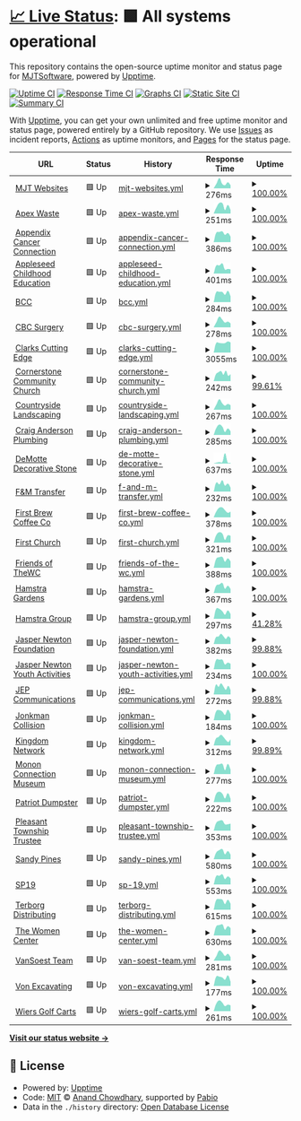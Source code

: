 # [📈 Live Status](https://uptime.mjtwebsites.com): <!--live status--> **🟩 All systems operational**

This repository contains the open-source uptime monitor and status page for [MJTSoftware](https://uptime.mjtwebsites.com), powered by [Upptime](https://github.com/upptime/upptime).

[![Uptime CI](https://github.com/MJTSoftware/MJT-Uptime/workflows/Uptime%20CI/badge.svg)](https://github.com/MJTSoftware/MJT-Uptime/actions?query=workflow%3A%22Uptime+CI%22)
[![Response Time CI](https://github.com/MJTSoftware/MJT-Uptime/workflows/Response%20Time%20CI/badge.svg)](https://github.com/MJTSoftware/MJT-Uptime/actions?query=workflow%3A%22Response+Time+CI%22)
[![Graphs CI](https://github.com/MJTSoftware/MJT-Uptime/workflows/Graphs%20CI/badge.svg)](https://github.com/MJTSoftware/MJT-Uptime/actions?query=workflow%3A%22Graphs+CI%22)
[![Static Site CI](https://github.com/MJTSoftware/MJT-Uptime/workflows/Static%20Site%20CI/badge.svg)](https://github.com/MJTSoftware/MJT-Uptime/actions?query=workflow%3A%22Static+Site+CI%22)
[![Summary CI](https://github.com/MJTSoftware/MJT-Uptime/workflows/Summary%20CI/badge.svg)](https://github.com/MJTSoftware/MJT-Uptime/actions?query=workflow%3A%22Summary+CI%22)

With [Upptime](https://upptime.js.org), you can get your own unlimited and free uptime monitor and status page, powered entirely by a GitHub repository. We use [Issues](https://github.com/MJTSoftware/MJT-Uptime/issues) as incident reports, [Actions](https://github.com/MJTSoftware/MJT-Uptime/actions) as uptime monitors, and [Pages](https://uptime.mjtwebsites.com) for the status page.

<!--start: status pages-->
<!-- This summary is generated by Upptime (https://github.com/upptime/upptime) -->
<!-- Do not edit this manually, your changes will be overwritten -->
<!-- prettier-ignore -->
| URL | Status | History | Response Time | Uptime |
| --- | ------ | ------- | ------------- | ------ |
| <img alt="" src="https://icons.duckduckgo.com/ip3/mjtwebsites.com.ico" height="13"> [MJT Websites](https://mjtwebsites.com/) | 🟩 Up | [mjt-websites.yml](https://github.com/MJTSoftware/MJT-Uptime/commits/HEAD/history/mjt-websites.yml) | <details><summary><img alt="Response time graph" src="./graphs/mjt-websites/response-time-week.png" height="20"> 276ms</summary><br><a href="https://uptime.mjtwebsites.com/history/mjt-websites"><img alt="Response time 402" src="https://img.shields.io/endpoint?url=https%3A%2F%2Fraw.githubusercontent.com%2FMJTSoftware%2FMJT-Uptime%2FHEAD%2Fapi%2Fmjt-websites%2Fresponse-time.json"></a><br><a href="https://uptime.mjtwebsites.com/history/mjt-websites"><img alt="24-hour response time 159" src="https://img.shields.io/endpoint?url=https%3A%2F%2Fraw.githubusercontent.com%2FMJTSoftware%2FMJT-Uptime%2FHEAD%2Fapi%2Fmjt-websites%2Fresponse-time-day.json"></a><br><a href="https://uptime.mjtwebsites.com/history/mjt-websites"><img alt="7-day response time 276" src="https://img.shields.io/endpoint?url=https%3A%2F%2Fraw.githubusercontent.com%2FMJTSoftware%2FMJT-Uptime%2FHEAD%2Fapi%2Fmjt-websites%2Fresponse-time-week.json"></a><br><a href="https://uptime.mjtwebsites.com/history/mjt-websites"><img alt="30-day response time 576" src="https://img.shields.io/endpoint?url=https%3A%2F%2Fraw.githubusercontent.com%2FMJTSoftware%2FMJT-Uptime%2FHEAD%2Fapi%2Fmjt-websites%2Fresponse-time-month.json"></a><br><a href="https://uptime.mjtwebsites.com/history/mjt-websites"><img alt="1-year response time 402" src="https://img.shields.io/endpoint?url=https%3A%2F%2Fraw.githubusercontent.com%2FMJTSoftware%2FMJT-Uptime%2FHEAD%2Fapi%2Fmjt-websites%2Fresponse-time-year.json"></a></details> | <details><summary><a href="https://uptime.mjtwebsites.com/history/mjt-websites">100.00%</a></summary><a href="https://uptime.mjtwebsites.com/history/mjt-websites"><img alt="All-time uptime 99.89%" src="https://img.shields.io/endpoint?url=https%3A%2F%2Fraw.githubusercontent.com%2FMJTSoftware%2FMJT-Uptime%2FHEAD%2Fapi%2Fmjt-websites%2Fuptime.json"></a><br><a href="https://uptime.mjtwebsites.com/history/mjt-websites"><img alt="24-hour uptime 100.00%" src="https://img.shields.io/endpoint?url=https%3A%2F%2Fraw.githubusercontent.com%2FMJTSoftware%2FMJT-Uptime%2FHEAD%2Fapi%2Fmjt-websites%2Fuptime-day.json"></a><br><a href="https://uptime.mjtwebsites.com/history/mjt-websites"><img alt="7-day uptime 100.00%" src="https://img.shields.io/endpoint?url=https%3A%2F%2Fraw.githubusercontent.com%2FMJTSoftware%2FMJT-Uptime%2FHEAD%2Fapi%2Fmjt-websites%2Fuptime-week.json"></a><br><a href="https://uptime.mjtwebsites.com/history/mjt-websites"><img alt="30-day uptime 99.93%" src="https://img.shields.io/endpoint?url=https%3A%2F%2Fraw.githubusercontent.com%2FMJTSoftware%2FMJT-Uptime%2FHEAD%2Fapi%2Fmjt-websites%2Fuptime-month.json"></a><br><a href="https://uptime.mjtwebsites.com/history/mjt-websites"><img alt="1-year uptime 99.89%" src="https://img.shields.io/endpoint?url=https%3A%2F%2Fraw.githubusercontent.com%2FMJTSoftware%2FMJT-Uptime%2FHEAD%2Fapi%2Fmjt-websites%2Fuptime-year.json"></a></details>
| <img alt="" src="https://icons.duckduckgo.com/ip3/apexwaste.net.ico" height="13"> [Apex Waste](https://apexwaste.net/) | 🟩 Up | [apex-waste.yml](https://github.com/MJTSoftware/MJT-Uptime/commits/HEAD/history/apex-waste.yml) | <details><summary><img alt="Response time graph" src="./graphs/apex-waste/response-time-week.png" height="20"> 251ms</summary><br><a href="https://uptime.mjtwebsites.com/history/apex-waste"><img alt="Response time 433" src="https://img.shields.io/endpoint?url=https%3A%2F%2Fraw.githubusercontent.com%2FMJTSoftware%2FMJT-Uptime%2FHEAD%2Fapi%2Fapex-waste%2Fresponse-time.json"></a><br><a href="https://uptime.mjtwebsites.com/history/apex-waste"><img alt="24-hour response time 122" src="https://img.shields.io/endpoint?url=https%3A%2F%2Fraw.githubusercontent.com%2FMJTSoftware%2FMJT-Uptime%2FHEAD%2Fapi%2Fapex-waste%2Fresponse-time-day.json"></a><br><a href="https://uptime.mjtwebsites.com/history/apex-waste"><img alt="7-day response time 251" src="https://img.shields.io/endpoint?url=https%3A%2F%2Fraw.githubusercontent.com%2FMJTSoftware%2FMJT-Uptime%2FHEAD%2Fapi%2Fapex-waste%2Fresponse-time-week.json"></a><br><a href="https://uptime.mjtwebsites.com/history/apex-waste"><img alt="30-day response time 386" src="https://img.shields.io/endpoint?url=https%3A%2F%2Fraw.githubusercontent.com%2FMJTSoftware%2FMJT-Uptime%2FHEAD%2Fapi%2Fapex-waste%2Fresponse-time-month.json"></a><br><a href="https://uptime.mjtwebsites.com/history/apex-waste"><img alt="1-year response time 433" src="https://img.shields.io/endpoint?url=https%3A%2F%2Fraw.githubusercontent.com%2FMJTSoftware%2FMJT-Uptime%2FHEAD%2Fapi%2Fapex-waste%2Fresponse-time-year.json"></a></details> | <details><summary><a href="https://uptime.mjtwebsites.com/history/apex-waste">100.00%</a></summary><a href="https://uptime.mjtwebsites.com/history/apex-waste"><img alt="All-time uptime 91.58%" src="https://img.shields.io/endpoint?url=https%3A%2F%2Fraw.githubusercontent.com%2FMJTSoftware%2FMJT-Uptime%2FHEAD%2Fapi%2Fapex-waste%2Fuptime.json"></a><br><a href="https://uptime.mjtwebsites.com/history/apex-waste"><img alt="24-hour uptime 100.00%" src="https://img.shields.io/endpoint?url=https%3A%2F%2Fraw.githubusercontent.com%2FMJTSoftware%2FMJT-Uptime%2FHEAD%2Fapi%2Fapex-waste%2Fuptime-day.json"></a><br><a href="https://uptime.mjtwebsites.com/history/apex-waste"><img alt="7-day uptime 100.00%" src="https://img.shields.io/endpoint?url=https%3A%2F%2Fraw.githubusercontent.com%2FMJTSoftware%2FMJT-Uptime%2FHEAD%2Fapi%2Fapex-waste%2Fuptime-week.json"></a><br><a href="https://uptime.mjtwebsites.com/history/apex-waste"><img alt="30-day uptime 100.00%" src="https://img.shields.io/endpoint?url=https%3A%2F%2Fraw.githubusercontent.com%2FMJTSoftware%2FMJT-Uptime%2FHEAD%2Fapi%2Fapex-waste%2Fuptime-month.json"></a><br><a href="https://uptime.mjtwebsites.com/history/apex-waste"><img alt="1-year uptime 91.58%" src="https://img.shields.io/endpoint?url=https%3A%2F%2Fraw.githubusercontent.com%2FMJTSoftware%2FMJT-Uptime%2FHEAD%2Fapi%2Fapex-waste%2Fuptime-year.json"></a></details>
| <img alt="" src="https://icons.duckduckgo.com/ip3/appendix-cancer.org.ico" height="13"> [Appendix Cancer Connection](https://appendix-cancer.org/) | 🟩 Up | [appendix-cancer-connection.yml](https://github.com/MJTSoftware/MJT-Uptime/commits/HEAD/history/appendix-cancer-connection.yml) | <details><summary><img alt="Response time graph" src="./graphs/appendix-cancer-connection/response-time-week.png" height="20"> 386ms</summary><br><a href="https://uptime.mjtwebsites.com/history/appendix-cancer-connection"><img alt="Response time 625" src="https://img.shields.io/endpoint?url=https%3A%2F%2Fraw.githubusercontent.com%2FMJTSoftware%2FMJT-Uptime%2FHEAD%2Fapi%2Fappendix-cancer-connection%2Fresponse-time.json"></a><br><a href="https://uptime.mjtwebsites.com/history/appendix-cancer-connection"><img alt="24-hour response time 240" src="https://img.shields.io/endpoint?url=https%3A%2F%2Fraw.githubusercontent.com%2FMJTSoftware%2FMJT-Uptime%2FHEAD%2Fapi%2Fappendix-cancer-connection%2Fresponse-time-day.json"></a><br><a href="https://uptime.mjtwebsites.com/history/appendix-cancer-connection"><img alt="7-day response time 386" src="https://img.shields.io/endpoint?url=https%3A%2F%2Fraw.githubusercontent.com%2FMJTSoftware%2FMJT-Uptime%2FHEAD%2Fapi%2Fappendix-cancer-connection%2Fresponse-time-week.json"></a><br><a href="https://uptime.mjtwebsites.com/history/appendix-cancer-connection"><img alt="30-day response time 676" src="https://img.shields.io/endpoint?url=https%3A%2F%2Fraw.githubusercontent.com%2FMJTSoftware%2FMJT-Uptime%2FHEAD%2Fapi%2Fappendix-cancer-connection%2Fresponse-time-month.json"></a><br><a href="https://uptime.mjtwebsites.com/history/appendix-cancer-connection"><img alt="1-year response time 625" src="https://img.shields.io/endpoint?url=https%3A%2F%2Fraw.githubusercontent.com%2FMJTSoftware%2FMJT-Uptime%2FHEAD%2Fapi%2Fappendix-cancer-connection%2Fresponse-time-year.json"></a></details> | <details><summary><a href="https://uptime.mjtwebsites.com/history/appendix-cancer-connection">100.00%</a></summary><a href="https://uptime.mjtwebsites.com/history/appendix-cancer-connection"><img alt="All-time uptime 99.90%" src="https://img.shields.io/endpoint?url=https%3A%2F%2Fraw.githubusercontent.com%2FMJTSoftware%2FMJT-Uptime%2FHEAD%2Fapi%2Fappendix-cancer-connection%2Fuptime.json"></a><br><a href="https://uptime.mjtwebsites.com/history/appendix-cancer-connection"><img alt="24-hour uptime 100.00%" src="https://img.shields.io/endpoint?url=https%3A%2F%2Fraw.githubusercontent.com%2FMJTSoftware%2FMJT-Uptime%2FHEAD%2Fapi%2Fappendix-cancer-connection%2Fuptime-day.json"></a><br><a href="https://uptime.mjtwebsites.com/history/appendix-cancer-connection"><img alt="7-day uptime 100.00%" src="https://img.shields.io/endpoint?url=https%3A%2F%2Fraw.githubusercontent.com%2FMJTSoftware%2FMJT-Uptime%2FHEAD%2Fapi%2Fappendix-cancer-connection%2Fuptime-week.json"></a><br><a href="https://uptime.mjtwebsites.com/history/appendix-cancer-connection"><img alt="30-day uptime 99.86%" src="https://img.shields.io/endpoint?url=https%3A%2F%2Fraw.githubusercontent.com%2FMJTSoftware%2FMJT-Uptime%2FHEAD%2Fapi%2Fappendix-cancer-connection%2Fuptime-month.json"></a><br><a href="https://uptime.mjtwebsites.com/history/appendix-cancer-connection"><img alt="1-year uptime 99.90%" src="https://img.shields.io/endpoint?url=https%3A%2F%2Fraw.githubusercontent.com%2FMJTSoftware%2FMJT-Uptime%2FHEAD%2Fapi%2Fappendix-cancer-connection%2Fuptime-year.json"></a></details>
| <img alt="" src="https://icons.duckduckgo.com/ip3/appleseed.gives.ico" height="13"> [Appleseed Childhood Education](https://appleseed.gives/) | 🟩 Up | [appleseed-childhood-education.yml](https://github.com/MJTSoftware/MJT-Uptime/commits/HEAD/history/appleseed-childhood-education.yml) | <details><summary><img alt="Response time graph" src="./graphs/appleseed-childhood-education/response-time-week.png" height="20"> 401ms</summary><br><a href="https://uptime.mjtwebsites.com/history/appleseed-childhood-education"><img alt="Response time 512" src="https://img.shields.io/endpoint?url=https%3A%2F%2Fraw.githubusercontent.com%2FMJTSoftware%2FMJT-Uptime%2FHEAD%2Fapi%2Fappleseed-childhood-education%2Fresponse-time.json"></a><br><a href="https://uptime.mjtwebsites.com/history/appleseed-childhood-education"><img alt="24-hour response time 252" src="https://img.shields.io/endpoint?url=https%3A%2F%2Fraw.githubusercontent.com%2FMJTSoftware%2FMJT-Uptime%2FHEAD%2Fapi%2Fappleseed-childhood-education%2Fresponse-time-day.json"></a><br><a href="https://uptime.mjtwebsites.com/history/appleseed-childhood-education"><img alt="7-day response time 401" src="https://img.shields.io/endpoint?url=https%3A%2F%2Fraw.githubusercontent.com%2FMJTSoftware%2FMJT-Uptime%2FHEAD%2Fapi%2Fappleseed-childhood-education%2Fresponse-time-week.json"></a><br><a href="https://uptime.mjtwebsites.com/history/appleseed-childhood-education"><img alt="30-day response time 525" src="https://img.shields.io/endpoint?url=https%3A%2F%2Fraw.githubusercontent.com%2FMJTSoftware%2FMJT-Uptime%2FHEAD%2Fapi%2Fappleseed-childhood-education%2Fresponse-time-month.json"></a><br><a href="https://uptime.mjtwebsites.com/history/appleseed-childhood-education"><img alt="1-year response time 512" src="https://img.shields.io/endpoint?url=https%3A%2F%2Fraw.githubusercontent.com%2FMJTSoftware%2FMJT-Uptime%2FHEAD%2Fapi%2Fappleseed-childhood-education%2Fresponse-time-year.json"></a></details> | <details><summary><a href="https://uptime.mjtwebsites.com/history/appleseed-childhood-education">100.00%</a></summary><a href="https://uptime.mjtwebsites.com/history/appleseed-childhood-education"><img alt="All-time uptime 99.99%" src="https://img.shields.io/endpoint?url=https%3A%2F%2Fraw.githubusercontent.com%2FMJTSoftware%2FMJT-Uptime%2FHEAD%2Fapi%2Fappleseed-childhood-education%2Fuptime.json"></a><br><a href="https://uptime.mjtwebsites.com/history/appleseed-childhood-education"><img alt="24-hour uptime 100.00%" src="https://img.shields.io/endpoint?url=https%3A%2F%2Fraw.githubusercontent.com%2FMJTSoftware%2FMJT-Uptime%2FHEAD%2Fapi%2Fappleseed-childhood-education%2Fuptime-day.json"></a><br><a href="https://uptime.mjtwebsites.com/history/appleseed-childhood-education"><img alt="7-day uptime 100.00%" src="https://img.shields.io/endpoint?url=https%3A%2F%2Fraw.githubusercontent.com%2FMJTSoftware%2FMJT-Uptime%2FHEAD%2Fapi%2Fappleseed-childhood-education%2Fuptime-week.json"></a><br><a href="https://uptime.mjtwebsites.com/history/appleseed-childhood-education"><img alt="30-day uptime 100.00%" src="https://img.shields.io/endpoint?url=https%3A%2F%2Fraw.githubusercontent.com%2FMJTSoftware%2FMJT-Uptime%2FHEAD%2Fapi%2Fappleseed-childhood-education%2Fuptime-month.json"></a><br><a href="https://uptime.mjtwebsites.com/history/appleseed-childhood-education"><img alt="1-year uptime 99.99%" src="https://img.shields.io/endpoint?url=https%3A%2F%2Fraw.githubusercontent.com%2FMJTSoftware%2FMJT-Uptime%2FHEAD%2Fapi%2Fappleseed-childhood-education%2Fuptime-year.json"></a></details>
| <img alt="" src="https://icons.duckduckgo.com/ip3/www.bcclegal.com.ico" height="13"> [BCC](http://www.bcclegal.com/) | 🟩 Up | [bcc.yml](https://github.com/MJTSoftware/MJT-Uptime/commits/HEAD/history/bcc.yml) | <details><summary><img alt="Response time graph" src="./graphs/bcc/response-time-week.png" height="20"> 284ms</summary><br><a href="https://uptime.mjtwebsites.com/history/bcc"><img alt="Response time 414" src="https://img.shields.io/endpoint?url=https%3A%2F%2Fraw.githubusercontent.com%2FMJTSoftware%2FMJT-Uptime%2FHEAD%2Fapi%2Fbcc%2Fresponse-time.json"></a><br><a href="https://uptime.mjtwebsites.com/history/bcc"><img alt="24-hour response time 176" src="https://img.shields.io/endpoint?url=https%3A%2F%2Fraw.githubusercontent.com%2FMJTSoftware%2FMJT-Uptime%2FHEAD%2Fapi%2Fbcc%2Fresponse-time-day.json"></a><br><a href="https://uptime.mjtwebsites.com/history/bcc"><img alt="7-day response time 284" src="https://img.shields.io/endpoint?url=https%3A%2F%2Fraw.githubusercontent.com%2FMJTSoftware%2FMJT-Uptime%2FHEAD%2Fapi%2Fbcc%2Fresponse-time-week.json"></a><br><a href="https://uptime.mjtwebsites.com/history/bcc"><img alt="30-day response time 464" src="https://img.shields.io/endpoint?url=https%3A%2F%2Fraw.githubusercontent.com%2FMJTSoftware%2FMJT-Uptime%2FHEAD%2Fapi%2Fbcc%2Fresponse-time-month.json"></a><br><a href="https://uptime.mjtwebsites.com/history/bcc"><img alt="1-year response time 414" src="https://img.shields.io/endpoint?url=https%3A%2F%2Fraw.githubusercontent.com%2FMJTSoftware%2FMJT-Uptime%2FHEAD%2Fapi%2Fbcc%2Fresponse-time-year.json"></a></details> | <details><summary><a href="https://uptime.mjtwebsites.com/history/bcc">100.00%</a></summary><a href="https://uptime.mjtwebsites.com/history/bcc"><img alt="All-time uptime 99.97%" src="https://img.shields.io/endpoint?url=https%3A%2F%2Fraw.githubusercontent.com%2FMJTSoftware%2FMJT-Uptime%2FHEAD%2Fapi%2Fbcc%2Fuptime.json"></a><br><a href="https://uptime.mjtwebsites.com/history/bcc"><img alt="24-hour uptime 100.00%" src="https://img.shields.io/endpoint?url=https%3A%2F%2Fraw.githubusercontent.com%2FMJTSoftware%2FMJT-Uptime%2FHEAD%2Fapi%2Fbcc%2Fuptime-day.json"></a><br><a href="https://uptime.mjtwebsites.com/history/bcc"><img alt="7-day uptime 100.00%" src="https://img.shields.io/endpoint?url=https%3A%2F%2Fraw.githubusercontent.com%2FMJTSoftware%2FMJT-Uptime%2FHEAD%2Fapi%2Fbcc%2Fuptime-week.json"></a><br><a href="https://uptime.mjtwebsites.com/history/bcc"><img alt="30-day uptime 99.95%" src="https://img.shields.io/endpoint?url=https%3A%2F%2Fraw.githubusercontent.com%2FMJTSoftware%2FMJT-Uptime%2FHEAD%2Fapi%2Fbcc%2Fuptime-month.json"></a><br><a href="https://uptime.mjtwebsites.com/history/bcc"><img alt="1-year uptime 99.97%" src="https://img.shields.io/endpoint?url=https%3A%2F%2Fraw.githubusercontent.com%2FMJTSoftware%2FMJT-Uptime%2FHEAD%2Fapi%2Fbcc%2Fuptime-year.json"></a></details>
| <img alt="" src="https://icons.duckduckgo.com/ip3/www.cbcsurgery.com.ico" height="13"> [CBC Surgery](https://www.cbcsurgery.com/) | 🟩 Up | [cbc-surgery.yml](https://github.com/MJTSoftware/MJT-Uptime/commits/HEAD/history/cbc-surgery.yml) | <details><summary><img alt="Response time graph" src="./graphs/cbc-surgery/response-time-week.png" height="20"> 278ms</summary><br><a href="https://uptime.mjtwebsites.com/history/cbc-surgery"><img alt="Response time 398" src="https://img.shields.io/endpoint?url=https%3A%2F%2Fraw.githubusercontent.com%2FMJTSoftware%2FMJT-Uptime%2FHEAD%2Fapi%2Fcbc-surgery%2Fresponse-time.json"></a><br><a href="https://uptime.mjtwebsites.com/history/cbc-surgery"><img alt="24-hour response time 170" src="https://img.shields.io/endpoint?url=https%3A%2F%2Fraw.githubusercontent.com%2FMJTSoftware%2FMJT-Uptime%2FHEAD%2Fapi%2Fcbc-surgery%2Fresponse-time-day.json"></a><br><a href="https://uptime.mjtwebsites.com/history/cbc-surgery"><img alt="7-day response time 278" src="https://img.shields.io/endpoint?url=https%3A%2F%2Fraw.githubusercontent.com%2FMJTSoftware%2FMJT-Uptime%2FHEAD%2Fapi%2Fcbc-surgery%2Fresponse-time-week.json"></a><br><a href="https://uptime.mjtwebsites.com/history/cbc-surgery"><img alt="30-day response time 467" src="https://img.shields.io/endpoint?url=https%3A%2F%2Fraw.githubusercontent.com%2FMJTSoftware%2FMJT-Uptime%2FHEAD%2Fapi%2Fcbc-surgery%2Fresponse-time-month.json"></a><br><a href="https://uptime.mjtwebsites.com/history/cbc-surgery"><img alt="1-year response time 398" src="https://img.shields.io/endpoint?url=https%3A%2F%2Fraw.githubusercontent.com%2FMJTSoftware%2FMJT-Uptime%2FHEAD%2Fapi%2Fcbc-surgery%2Fresponse-time-year.json"></a></details> | <details><summary><a href="https://uptime.mjtwebsites.com/history/cbc-surgery">100.00%</a></summary><a href="https://uptime.mjtwebsites.com/history/cbc-surgery"><img alt="All-time uptime 99.90%" src="https://img.shields.io/endpoint?url=https%3A%2F%2Fraw.githubusercontent.com%2FMJTSoftware%2FMJT-Uptime%2FHEAD%2Fapi%2Fcbc-surgery%2Fuptime.json"></a><br><a href="https://uptime.mjtwebsites.com/history/cbc-surgery"><img alt="24-hour uptime 100.00%" src="https://img.shields.io/endpoint?url=https%3A%2F%2Fraw.githubusercontent.com%2FMJTSoftware%2FMJT-Uptime%2FHEAD%2Fapi%2Fcbc-surgery%2Fuptime-day.json"></a><br><a href="https://uptime.mjtwebsites.com/history/cbc-surgery"><img alt="7-day uptime 100.00%" src="https://img.shields.io/endpoint?url=https%3A%2F%2Fraw.githubusercontent.com%2FMJTSoftware%2FMJT-Uptime%2FHEAD%2Fapi%2Fcbc-surgery%2Fuptime-week.json"></a><br><a href="https://uptime.mjtwebsites.com/history/cbc-surgery"><img alt="30-day uptime 99.93%" src="https://img.shields.io/endpoint?url=https%3A%2F%2Fraw.githubusercontent.com%2FMJTSoftware%2FMJT-Uptime%2FHEAD%2Fapi%2Fcbc-surgery%2Fuptime-month.json"></a><br><a href="https://uptime.mjtwebsites.com/history/cbc-surgery"><img alt="1-year uptime 99.90%" src="https://img.shields.io/endpoint?url=https%3A%2F%2Fraw.githubusercontent.com%2FMJTSoftware%2FMJT-Uptime%2FHEAD%2Fapi%2Fcbc-surgery%2Fuptime-year.json"></a></details>
| <img alt="" src="https://icons.duckduckgo.com/ip3/clarkscuttingedge.com.ico" height="13"> [Clarks Cutting Edge](https://clarkscuttingedge.com/) | 🟩 Up | [clarks-cutting-edge.yml](https://github.com/MJTSoftware/MJT-Uptime/commits/HEAD/history/clarks-cutting-edge.yml) | <details><summary><img alt="Response time graph" src="./graphs/clarks-cutting-edge/response-time-week.png" height="20"> 3055ms</summary><br><a href="https://uptime.mjtwebsites.com/history/clarks-cutting-edge"><img alt="Response time 2547" src="https://img.shields.io/endpoint?url=https%3A%2F%2Fraw.githubusercontent.com%2FMJTSoftware%2FMJT-Uptime%2FHEAD%2Fapi%2Fclarks-cutting-edge%2Fresponse-time.json"></a><br><a href="https://uptime.mjtwebsites.com/history/clarks-cutting-edge"><img alt="24-hour response time 3144" src="https://img.shields.io/endpoint?url=https%3A%2F%2Fraw.githubusercontent.com%2FMJTSoftware%2FMJT-Uptime%2FHEAD%2Fapi%2Fclarks-cutting-edge%2Fresponse-time-day.json"></a><br><a href="https://uptime.mjtwebsites.com/history/clarks-cutting-edge"><img alt="7-day response time 3055" src="https://img.shields.io/endpoint?url=https%3A%2F%2Fraw.githubusercontent.com%2FMJTSoftware%2FMJT-Uptime%2FHEAD%2Fapi%2Fclarks-cutting-edge%2Fresponse-time-week.json"></a><br><a href="https://uptime.mjtwebsites.com/history/clarks-cutting-edge"><img alt="30-day response time 2823" src="https://img.shields.io/endpoint?url=https%3A%2F%2Fraw.githubusercontent.com%2FMJTSoftware%2FMJT-Uptime%2FHEAD%2Fapi%2Fclarks-cutting-edge%2Fresponse-time-month.json"></a><br><a href="https://uptime.mjtwebsites.com/history/clarks-cutting-edge"><img alt="1-year response time 2547" src="https://img.shields.io/endpoint?url=https%3A%2F%2Fraw.githubusercontent.com%2FMJTSoftware%2FMJT-Uptime%2FHEAD%2Fapi%2Fclarks-cutting-edge%2Fresponse-time-year.json"></a></details> | <details><summary><a href="https://uptime.mjtwebsites.com/history/clarks-cutting-edge">100.00%</a></summary><a href="https://uptime.mjtwebsites.com/history/clarks-cutting-edge"><img alt="All-time uptime 99.98%" src="https://img.shields.io/endpoint?url=https%3A%2F%2Fraw.githubusercontent.com%2FMJTSoftware%2FMJT-Uptime%2FHEAD%2Fapi%2Fclarks-cutting-edge%2Fuptime.json"></a><br><a href="https://uptime.mjtwebsites.com/history/clarks-cutting-edge"><img alt="24-hour uptime 100.00%" src="https://img.shields.io/endpoint?url=https%3A%2F%2Fraw.githubusercontent.com%2FMJTSoftware%2FMJT-Uptime%2FHEAD%2Fapi%2Fclarks-cutting-edge%2Fuptime-day.json"></a><br><a href="https://uptime.mjtwebsites.com/history/clarks-cutting-edge"><img alt="7-day uptime 100.00%" src="https://img.shields.io/endpoint?url=https%3A%2F%2Fraw.githubusercontent.com%2FMJTSoftware%2FMJT-Uptime%2FHEAD%2Fapi%2Fclarks-cutting-edge%2Fuptime-week.json"></a><br><a href="https://uptime.mjtwebsites.com/history/clarks-cutting-edge"><img alt="30-day uptime 100.00%" src="https://img.shields.io/endpoint?url=https%3A%2F%2Fraw.githubusercontent.com%2FMJTSoftware%2FMJT-Uptime%2FHEAD%2Fapi%2Fclarks-cutting-edge%2Fuptime-month.json"></a><br><a href="https://uptime.mjtwebsites.com/history/clarks-cutting-edge"><img alt="1-year uptime 99.98%" src="https://img.shields.io/endpoint?url=https%3A%2F%2Fraw.githubusercontent.com%2FMJTSoftware%2FMJT-Uptime%2FHEAD%2Fapi%2Fclarks-cutting-edge%2Fuptime-year.json"></a></details>
| <img alt="" src="https://icons.duckduckgo.com/ip3/www.cccofkouts.com.ico" height="13"> [Cornerstone Community Church](https://www.cccofkouts.com/) | 🟩 Up | [cornerstone-community-church.yml](https://github.com/MJTSoftware/MJT-Uptime/commits/HEAD/history/cornerstone-community-church.yml) | <details><summary><img alt="Response time graph" src="./graphs/cornerstone-community-church/response-time-week.png" height="20"> 242ms</summary><br><a href="https://uptime.mjtwebsites.com/history/cornerstone-community-church"><img alt="Response time 527" src="https://img.shields.io/endpoint?url=https%3A%2F%2Fraw.githubusercontent.com%2FMJTSoftware%2FMJT-Uptime%2FHEAD%2Fapi%2Fcornerstone-community-church%2Fresponse-time.json"></a><br><a href="https://uptime.mjtwebsites.com/history/cornerstone-community-church"><img alt="24-hour response time 187" src="https://img.shields.io/endpoint?url=https%3A%2F%2Fraw.githubusercontent.com%2FMJTSoftware%2FMJT-Uptime%2FHEAD%2Fapi%2Fcornerstone-community-church%2Fresponse-time-day.json"></a><br><a href="https://uptime.mjtwebsites.com/history/cornerstone-community-church"><img alt="7-day response time 242" src="https://img.shields.io/endpoint?url=https%3A%2F%2Fraw.githubusercontent.com%2FMJTSoftware%2FMJT-Uptime%2FHEAD%2Fapi%2Fcornerstone-community-church%2Fresponse-time-week.json"></a><br><a href="https://uptime.mjtwebsites.com/history/cornerstone-community-church"><img alt="30-day response time 468" src="https://img.shields.io/endpoint?url=https%3A%2F%2Fraw.githubusercontent.com%2FMJTSoftware%2FMJT-Uptime%2FHEAD%2Fapi%2Fcornerstone-community-church%2Fresponse-time-month.json"></a><br><a href="https://uptime.mjtwebsites.com/history/cornerstone-community-church"><img alt="1-year response time 527" src="https://img.shields.io/endpoint?url=https%3A%2F%2Fraw.githubusercontent.com%2FMJTSoftware%2FMJT-Uptime%2FHEAD%2Fapi%2Fcornerstone-community-church%2Fresponse-time-year.json"></a></details> | <details><summary><a href="https://uptime.mjtwebsites.com/history/cornerstone-community-church">99.61%</a></summary><a href="https://uptime.mjtwebsites.com/history/cornerstone-community-church"><img alt="All-time uptime 99.94%" src="https://img.shields.io/endpoint?url=https%3A%2F%2Fraw.githubusercontent.com%2FMJTSoftware%2FMJT-Uptime%2FHEAD%2Fapi%2Fcornerstone-community-church%2Fuptime.json"></a><br><a href="https://uptime.mjtwebsites.com/history/cornerstone-community-church"><img alt="24-hour uptime 97.25%" src="https://img.shields.io/endpoint?url=https%3A%2F%2Fraw.githubusercontent.com%2FMJTSoftware%2FMJT-Uptime%2FHEAD%2Fapi%2Fcornerstone-community-church%2Fuptime-day.json"></a><br><a href="https://uptime.mjtwebsites.com/history/cornerstone-community-church"><img alt="7-day uptime 99.61%" src="https://img.shields.io/endpoint?url=https%3A%2F%2Fraw.githubusercontent.com%2FMJTSoftware%2FMJT-Uptime%2FHEAD%2Fapi%2Fcornerstone-community-church%2Fuptime-week.json"></a><br><a href="https://uptime.mjtwebsites.com/history/cornerstone-community-church"><img alt="30-day uptime 99.91%" src="https://img.shields.io/endpoint?url=https%3A%2F%2Fraw.githubusercontent.com%2FMJTSoftware%2FMJT-Uptime%2FHEAD%2Fapi%2Fcornerstone-community-church%2Fuptime-month.json"></a><br><a href="https://uptime.mjtwebsites.com/history/cornerstone-community-church"><img alt="1-year uptime 99.94%" src="https://img.shields.io/endpoint?url=https%3A%2F%2Fraw.githubusercontent.com%2FMJTSoftware%2FMJT-Uptime%2FHEAD%2Fapi%2Fcornerstone-community-church%2Fuptime-year.json"></a></details>
| <img alt="" src="https://icons.duckduckgo.com/ip3/www.countrysidelandscapingservices.com.ico" height="13"> [Countryside Landscaping](https://www.countrysidelandscapingservices.com/) | 🟩 Up | [countryside-landscaping.yml](https://github.com/MJTSoftware/MJT-Uptime/commits/HEAD/history/countryside-landscaping.yml) | <details><summary><img alt="Response time graph" src="./graphs/countryside-landscaping/response-time-week.png" height="20"> 267ms</summary><br><a href="https://uptime.mjtwebsites.com/history/countryside-landscaping"><img alt="Response time 329" src="https://img.shields.io/endpoint?url=https%3A%2F%2Fraw.githubusercontent.com%2FMJTSoftware%2FMJT-Uptime%2FHEAD%2Fapi%2Fcountryside-landscaping%2Fresponse-time.json"></a><br><a href="https://uptime.mjtwebsites.com/history/countryside-landscaping"><img alt="24-hour response time 197" src="https://img.shields.io/endpoint?url=https%3A%2F%2Fraw.githubusercontent.com%2FMJTSoftware%2FMJT-Uptime%2FHEAD%2Fapi%2Fcountryside-landscaping%2Fresponse-time-day.json"></a><br><a href="https://uptime.mjtwebsites.com/history/countryside-landscaping"><img alt="7-day response time 267" src="https://img.shields.io/endpoint?url=https%3A%2F%2Fraw.githubusercontent.com%2FMJTSoftware%2FMJT-Uptime%2FHEAD%2Fapi%2Fcountryside-landscaping%2Fresponse-time-week.json"></a><br><a href="https://uptime.mjtwebsites.com/history/countryside-landscaping"><img alt="30-day response time 335" src="https://img.shields.io/endpoint?url=https%3A%2F%2Fraw.githubusercontent.com%2FMJTSoftware%2FMJT-Uptime%2FHEAD%2Fapi%2Fcountryside-landscaping%2Fresponse-time-month.json"></a><br><a href="https://uptime.mjtwebsites.com/history/countryside-landscaping"><img alt="1-year response time 329" src="https://img.shields.io/endpoint?url=https%3A%2F%2Fraw.githubusercontent.com%2FMJTSoftware%2FMJT-Uptime%2FHEAD%2Fapi%2Fcountryside-landscaping%2Fresponse-time-year.json"></a></details> | <details><summary><a href="https://uptime.mjtwebsites.com/history/countryside-landscaping">100.00%</a></summary><a href="https://uptime.mjtwebsites.com/history/countryside-landscaping"><img alt="All-time uptime 100.00%" src="https://img.shields.io/endpoint?url=https%3A%2F%2Fraw.githubusercontent.com%2FMJTSoftware%2FMJT-Uptime%2FHEAD%2Fapi%2Fcountryside-landscaping%2Fuptime.json"></a><br><a href="https://uptime.mjtwebsites.com/history/countryside-landscaping"><img alt="24-hour uptime 100.00%" src="https://img.shields.io/endpoint?url=https%3A%2F%2Fraw.githubusercontent.com%2FMJTSoftware%2FMJT-Uptime%2FHEAD%2Fapi%2Fcountryside-landscaping%2Fuptime-day.json"></a><br><a href="https://uptime.mjtwebsites.com/history/countryside-landscaping"><img alt="7-day uptime 100.00%" src="https://img.shields.io/endpoint?url=https%3A%2F%2Fraw.githubusercontent.com%2FMJTSoftware%2FMJT-Uptime%2FHEAD%2Fapi%2Fcountryside-landscaping%2Fuptime-week.json"></a><br><a href="https://uptime.mjtwebsites.com/history/countryside-landscaping"><img alt="30-day uptime 100.00%" src="https://img.shields.io/endpoint?url=https%3A%2F%2Fraw.githubusercontent.com%2FMJTSoftware%2FMJT-Uptime%2FHEAD%2Fapi%2Fcountryside-landscaping%2Fuptime-month.json"></a><br><a href="https://uptime.mjtwebsites.com/history/countryside-landscaping"><img alt="1-year uptime 100.00%" src="https://img.shields.io/endpoint?url=https%3A%2F%2Fraw.githubusercontent.com%2FMJTSoftware%2FMJT-Uptime%2FHEAD%2Fapi%2Fcountryside-landscaping%2Fuptime-year.json"></a></details>
| <img alt="" src="https://icons.duckduckgo.com/ip3/www.craigandersonplumbing.com.ico" height="13"> [Craig Anderson Plumbing](https://www.craigandersonplumbing.com/) | 🟩 Up | [craig-anderson-plumbing.yml](https://github.com/MJTSoftware/MJT-Uptime/commits/HEAD/history/craig-anderson-plumbing.yml) | <details><summary><img alt="Response time graph" src="./graphs/craig-anderson-plumbing/response-time-week.png" height="20"> 285ms</summary><br><a href="https://uptime.mjtwebsites.com/history/craig-anderson-plumbing"><img alt="Response time 351" src="https://img.shields.io/endpoint?url=https%3A%2F%2Fraw.githubusercontent.com%2FMJTSoftware%2FMJT-Uptime%2FHEAD%2Fapi%2Fcraig-anderson-plumbing%2Fresponse-time.json"></a><br><a href="https://uptime.mjtwebsites.com/history/craig-anderson-plumbing"><img alt="24-hour response time 157" src="https://img.shields.io/endpoint?url=https%3A%2F%2Fraw.githubusercontent.com%2FMJTSoftware%2FMJT-Uptime%2FHEAD%2Fapi%2Fcraig-anderson-plumbing%2Fresponse-time-day.json"></a><br><a href="https://uptime.mjtwebsites.com/history/craig-anderson-plumbing"><img alt="7-day response time 285" src="https://img.shields.io/endpoint?url=https%3A%2F%2Fraw.githubusercontent.com%2FMJTSoftware%2FMJT-Uptime%2FHEAD%2Fapi%2Fcraig-anderson-plumbing%2Fresponse-time-week.json"></a><br><a href="https://uptime.mjtwebsites.com/history/craig-anderson-plumbing"><img alt="30-day response time 387" src="https://img.shields.io/endpoint?url=https%3A%2F%2Fraw.githubusercontent.com%2FMJTSoftware%2FMJT-Uptime%2FHEAD%2Fapi%2Fcraig-anderson-plumbing%2Fresponse-time-month.json"></a><br><a href="https://uptime.mjtwebsites.com/history/craig-anderson-plumbing"><img alt="1-year response time 351" src="https://img.shields.io/endpoint?url=https%3A%2F%2Fraw.githubusercontent.com%2FMJTSoftware%2FMJT-Uptime%2FHEAD%2Fapi%2Fcraig-anderson-plumbing%2Fresponse-time-year.json"></a></details> | <details><summary><a href="https://uptime.mjtwebsites.com/history/craig-anderson-plumbing">100.00%</a></summary><a href="https://uptime.mjtwebsites.com/history/craig-anderson-plumbing"><img alt="All-time uptime 99.87%" src="https://img.shields.io/endpoint?url=https%3A%2F%2Fraw.githubusercontent.com%2FMJTSoftware%2FMJT-Uptime%2FHEAD%2Fapi%2Fcraig-anderson-plumbing%2Fuptime.json"></a><br><a href="https://uptime.mjtwebsites.com/history/craig-anderson-plumbing"><img alt="24-hour uptime 100.00%" src="https://img.shields.io/endpoint?url=https%3A%2F%2Fraw.githubusercontent.com%2FMJTSoftware%2FMJT-Uptime%2FHEAD%2Fapi%2Fcraig-anderson-plumbing%2Fuptime-day.json"></a><br><a href="https://uptime.mjtwebsites.com/history/craig-anderson-plumbing"><img alt="7-day uptime 100.00%" src="https://img.shields.io/endpoint?url=https%3A%2F%2Fraw.githubusercontent.com%2FMJTSoftware%2FMJT-Uptime%2FHEAD%2Fapi%2Fcraig-anderson-plumbing%2Fuptime-week.json"></a><br><a href="https://uptime.mjtwebsites.com/history/craig-anderson-plumbing"><img alt="30-day uptime 99.77%" src="https://img.shields.io/endpoint?url=https%3A%2F%2Fraw.githubusercontent.com%2FMJTSoftware%2FMJT-Uptime%2FHEAD%2Fapi%2Fcraig-anderson-plumbing%2Fuptime-month.json"></a><br><a href="https://uptime.mjtwebsites.com/history/craig-anderson-plumbing"><img alt="1-year uptime 99.87%" src="https://img.shields.io/endpoint?url=https%3A%2F%2Fraw.githubusercontent.com%2FMJTSoftware%2FMJT-Uptime%2FHEAD%2Fapi%2Fcraig-anderson-plumbing%2Fuptime-year.json"></a></details>
| <img alt="" src="https://icons.duckduckgo.com/ip3/demottedecorativestone.com.ico" height="13"> [DeMotte Decorative Stone](https://demottedecorativestone.com/) | 🟩 Up | [de-motte-decorative-stone.yml](https://github.com/MJTSoftware/MJT-Uptime/commits/HEAD/history/de-motte-decorative-stone.yml) | <details><summary><img alt="Response time graph" src="./graphs/de-motte-decorative-stone/response-time-week.png" height="20"> 637ms</summary><br><a href="https://uptime.mjtwebsites.com/history/de-motte-decorative-stone"><img alt="Response time 343" src="https://img.shields.io/endpoint?url=https%3A%2F%2Fraw.githubusercontent.com%2FMJTSoftware%2FMJT-Uptime%2FHEAD%2Fapi%2Fde-motte-decorative-stone%2Fresponse-time.json"></a><br><a href="https://uptime.mjtwebsites.com/history/de-motte-decorative-stone"><img alt="24-hour response time 131" src="https://img.shields.io/endpoint?url=https%3A%2F%2Fraw.githubusercontent.com%2FMJTSoftware%2FMJT-Uptime%2FHEAD%2Fapi%2Fde-motte-decorative-stone%2Fresponse-time-day.json"></a><br><a href="https://uptime.mjtwebsites.com/history/de-motte-decorative-stone"><img alt="7-day response time 637" src="https://img.shields.io/endpoint?url=https%3A%2F%2Fraw.githubusercontent.com%2FMJTSoftware%2FMJT-Uptime%2FHEAD%2Fapi%2Fde-motte-decorative-stone%2Fresponse-time-week.json"></a><br><a href="https://uptime.mjtwebsites.com/history/de-motte-decorative-stone"><img alt="30-day response time 402" src="https://img.shields.io/endpoint?url=https%3A%2F%2Fraw.githubusercontent.com%2FMJTSoftware%2FMJT-Uptime%2FHEAD%2Fapi%2Fde-motte-decorative-stone%2Fresponse-time-month.json"></a><br><a href="https://uptime.mjtwebsites.com/history/de-motte-decorative-stone"><img alt="1-year response time 343" src="https://img.shields.io/endpoint?url=https%3A%2F%2Fraw.githubusercontent.com%2FMJTSoftware%2FMJT-Uptime%2FHEAD%2Fapi%2Fde-motte-decorative-stone%2Fresponse-time-year.json"></a></details> | <details><summary><a href="https://uptime.mjtwebsites.com/history/de-motte-decorative-stone">100.00%</a></summary><a href="https://uptime.mjtwebsites.com/history/de-motte-decorative-stone"><img alt="All-time uptime 99.94%" src="https://img.shields.io/endpoint?url=https%3A%2F%2Fraw.githubusercontent.com%2FMJTSoftware%2FMJT-Uptime%2FHEAD%2Fapi%2Fde-motte-decorative-stone%2Fuptime.json"></a><br><a href="https://uptime.mjtwebsites.com/history/de-motte-decorative-stone"><img alt="24-hour uptime 100.00%" src="https://img.shields.io/endpoint?url=https%3A%2F%2Fraw.githubusercontent.com%2FMJTSoftware%2FMJT-Uptime%2FHEAD%2Fapi%2Fde-motte-decorative-stone%2Fuptime-day.json"></a><br><a href="https://uptime.mjtwebsites.com/history/de-motte-decorative-stone"><img alt="7-day uptime 100.00%" src="https://img.shields.io/endpoint?url=https%3A%2F%2Fraw.githubusercontent.com%2FMJTSoftware%2FMJT-Uptime%2FHEAD%2Fapi%2Fde-motte-decorative-stone%2Fuptime-week.json"></a><br><a href="https://uptime.mjtwebsites.com/history/de-motte-decorative-stone"><img alt="30-day uptime 99.94%" src="https://img.shields.io/endpoint?url=https%3A%2F%2Fraw.githubusercontent.com%2FMJTSoftware%2FMJT-Uptime%2FHEAD%2Fapi%2Fde-motte-decorative-stone%2Fuptime-month.json"></a><br><a href="https://uptime.mjtwebsites.com/history/de-motte-decorative-stone"><img alt="1-year uptime 99.94%" src="https://img.shields.io/endpoint?url=https%3A%2F%2Fraw.githubusercontent.com%2FMJTSoftware%2FMJT-Uptime%2FHEAD%2Fapi%2Fde-motte-decorative-stone%2Fuptime-year.json"></a></details>
| <img alt="" src="https://icons.duckduckgo.com/ip3/www.fmtransfer.net.ico" height="13"> [F&M Transfer](https://www.fmtransfer.net/) | 🟩 Up | [f-and-m-transfer.yml](https://github.com/MJTSoftware/MJT-Uptime/commits/HEAD/history/f-and-m-transfer.yml) | <details><summary><img alt="Response time graph" src="./graphs/f-and-m-transfer/response-time-week.png" height="20"> 232ms</summary><br><a href="https://uptime.mjtwebsites.com/history/f-and-m-transfer"><img alt="Response time 451" src="https://img.shields.io/endpoint?url=https%3A%2F%2Fraw.githubusercontent.com%2FMJTSoftware%2FMJT-Uptime%2FHEAD%2Fapi%2Ff-and-m-transfer%2Fresponse-time.json"></a><br><a href="https://uptime.mjtwebsites.com/history/f-and-m-transfer"><img alt="24-hour response time 118" src="https://img.shields.io/endpoint?url=https%3A%2F%2Fraw.githubusercontent.com%2FMJTSoftware%2FMJT-Uptime%2FHEAD%2Fapi%2Ff-and-m-transfer%2Fresponse-time-day.json"></a><br><a href="https://uptime.mjtwebsites.com/history/f-and-m-transfer"><img alt="7-day response time 232" src="https://img.shields.io/endpoint?url=https%3A%2F%2Fraw.githubusercontent.com%2FMJTSoftware%2FMJT-Uptime%2FHEAD%2Fapi%2Ff-and-m-transfer%2Fresponse-time-week.json"></a><br><a href="https://uptime.mjtwebsites.com/history/f-and-m-transfer"><img alt="30-day response time 396" src="https://img.shields.io/endpoint?url=https%3A%2F%2Fraw.githubusercontent.com%2FMJTSoftware%2FMJT-Uptime%2FHEAD%2Fapi%2Ff-and-m-transfer%2Fresponse-time-month.json"></a><br><a href="https://uptime.mjtwebsites.com/history/f-and-m-transfer"><img alt="1-year response time 451" src="https://img.shields.io/endpoint?url=https%3A%2F%2Fraw.githubusercontent.com%2FMJTSoftware%2FMJT-Uptime%2FHEAD%2Fapi%2Ff-and-m-transfer%2Fresponse-time-year.json"></a></details> | <details><summary><a href="https://uptime.mjtwebsites.com/history/f-and-m-transfer">100.00%</a></summary><a href="https://uptime.mjtwebsites.com/history/f-and-m-transfer"><img alt="All-time uptime 99.93%" src="https://img.shields.io/endpoint?url=https%3A%2F%2Fraw.githubusercontent.com%2FMJTSoftware%2FMJT-Uptime%2FHEAD%2Fapi%2Ff-and-m-transfer%2Fuptime.json"></a><br><a href="https://uptime.mjtwebsites.com/history/f-and-m-transfer"><img alt="24-hour uptime 100.00%" src="https://img.shields.io/endpoint?url=https%3A%2F%2Fraw.githubusercontent.com%2FMJTSoftware%2FMJT-Uptime%2FHEAD%2Fapi%2Ff-and-m-transfer%2Fuptime-day.json"></a><br><a href="https://uptime.mjtwebsites.com/history/f-and-m-transfer"><img alt="7-day uptime 100.00%" src="https://img.shields.io/endpoint?url=https%3A%2F%2Fraw.githubusercontent.com%2FMJTSoftware%2FMJT-Uptime%2FHEAD%2Fapi%2Ff-and-m-transfer%2Fuptime-week.json"></a><br><a href="https://uptime.mjtwebsites.com/history/f-and-m-transfer"><img alt="30-day uptime 99.94%" src="https://img.shields.io/endpoint?url=https%3A%2F%2Fraw.githubusercontent.com%2FMJTSoftware%2FMJT-Uptime%2FHEAD%2Fapi%2Ff-and-m-transfer%2Fuptime-month.json"></a><br><a href="https://uptime.mjtwebsites.com/history/f-and-m-transfer"><img alt="1-year uptime 99.93%" src="https://img.shields.io/endpoint?url=https%3A%2F%2Fraw.githubusercontent.com%2FMJTSoftware%2FMJT-Uptime%2FHEAD%2Fapi%2Ff-and-m-transfer%2Fuptime-year.json"></a></details>
| <img alt="" src="https://icons.duckduckgo.com/ip3/firstbrew.coffee.ico" height="13"> [First Brew Coffee Co](https://firstbrew.coffee/) | 🟩 Up | [first-brew-coffee-co.yml](https://github.com/MJTSoftware/MJT-Uptime/commits/HEAD/history/first-brew-coffee-co.yml) | <details><summary><img alt="Response time graph" src="./graphs/first-brew-coffee-co/response-time-week.png" height="20"> 378ms</summary><br><a href="https://uptime.mjtwebsites.com/history/first-brew-coffee-co"><img alt="Response time 613" src="https://img.shields.io/endpoint?url=https%3A%2F%2Fraw.githubusercontent.com%2FMJTSoftware%2FMJT-Uptime%2FHEAD%2Fapi%2Ffirst-brew-coffee-co%2Fresponse-time.json"></a><br><a href="https://uptime.mjtwebsites.com/history/first-brew-coffee-co"><img alt="24-hour response time 294" src="https://img.shields.io/endpoint?url=https%3A%2F%2Fraw.githubusercontent.com%2FMJTSoftware%2FMJT-Uptime%2FHEAD%2Fapi%2Ffirst-brew-coffee-co%2Fresponse-time-day.json"></a><br><a href="https://uptime.mjtwebsites.com/history/first-brew-coffee-co"><img alt="7-day response time 378" src="https://img.shields.io/endpoint?url=https%3A%2F%2Fraw.githubusercontent.com%2FMJTSoftware%2FMJT-Uptime%2FHEAD%2Fapi%2Ffirst-brew-coffee-co%2Fresponse-time-week.json"></a><br><a href="https://uptime.mjtwebsites.com/history/first-brew-coffee-co"><img alt="30-day response time 603" src="https://img.shields.io/endpoint?url=https%3A%2F%2Fraw.githubusercontent.com%2FMJTSoftware%2FMJT-Uptime%2FHEAD%2Fapi%2Ffirst-brew-coffee-co%2Fresponse-time-month.json"></a><br><a href="https://uptime.mjtwebsites.com/history/first-brew-coffee-co"><img alt="1-year response time 613" src="https://img.shields.io/endpoint?url=https%3A%2F%2Fraw.githubusercontent.com%2FMJTSoftware%2FMJT-Uptime%2FHEAD%2Fapi%2Ffirst-brew-coffee-co%2Fresponse-time-year.json"></a></details> | <details><summary><a href="https://uptime.mjtwebsites.com/history/first-brew-coffee-co">100.00%</a></summary><a href="https://uptime.mjtwebsites.com/history/first-brew-coffee-co"><img alt="All-time uptime 99.95%" src="https://img.shields.io/endpoint?url=https%3A%2F%2Fraw.githubusercontent.com%2FMJTSoftware%2FMJT-Uptime%2FHEAD%2Fapi%2Ffirst-brew-coffee-co%2Fuptime.json"></a><br><a href="https://uptime.mjtwebsites.com/history/first-brew-coffee-co"><img alt="24-hour uptime 100.00%" src="https://img.shields.io/endpoint?url=https%3A%2F%2Fraw.githubusercontent.com%2FMJTSoftware%2FMJT-Uptime%2FHEAD%2Fapi%2Ffirst-brew-coffee-co%2Fuptime-day.json"></a><br><a href="https://uptime.mjtwebsites.com/history/first-brew-coffee-co"><img alt="7-day uptime 100.00%" src="https://img.shields.io/endpoint?url=https%3A%2F%2Fraw.githubusercontent.com%2FMJTSoftware%2FMJT-Uptime%2FHEAD%2Fapi%2Ffirst-brew-coffee-co%2Fuptime-week.json"></a><br><a href="https://uptime.mjtwebsites.com/history/first-brew-coffee-co"><img alt="30-day uptime 99.89%" src="https://img.shields.io/endpoint?url=https%3A%2F%2Fraw.githubusercontent.com%2FMJTSoftware%2FMJT-Uptime%2FHEAD%2Fapi%2Ffirst-brew-coffee-co%2Fuptime-month.json"></a><br><a href="https://uptime.mjtwebsites.com/history/first-brew-coffee-co"><img alt="1-year uptime 99.95%" src="https://img.shields.io/endpoint?url=https%3A%2F%2Fraw.githubusercontent.com%2FMJTSoftware%2FMJT-Uptime%2FHEAD%2Fapi%2Ffirst-brew-coffee-co%2Fuptime-year.json"></a></details>
| <img alt="" src="https://icons.duckduckgo.com/ip3/first.church.ico" height="13"> [First Church](https://first.church/) | 🟩 Up | [first-church.yml](https://github.com/MJTSoftware/MJT-Uptime/commits/HEAD/history/first-church.yml) | <details><summary><img alt="Response time graph" src="./graphs/first-church/response-time-week.png" height="20"> 321ms</summary><br><a href="https://uptime.mjtwebsites.com/history/first-church"><img alt="Response time 604" src="https://img.shields.io/endpoint?url=https%3A%2F%2Fraw.githubusercontent.com%2FMJTSoftware%2FMJT-Uptime%2FHEAD%2Fapi%2Ffirst-church%2Fresponse-time.json"></a><br><a href="https://uptime.mjtwebsites.com/history/first-church"><img alt="24-hour response time 298" src="https://img.shields.io/endpoint?url=https%3A%2F%2Fraw.githubusercontent.com%2FMJTSoftware%2FMJT-Uptime%2FHEAD%2Fapi%2Ffirst-church%2Fresponse-time-day.json"></a><br><a href="https://uptime.mjtwebsites.com/history/first-church"><img alt="7-day response time 321" src="https://img.shields.io/endpoint?url=https%3A%2F%2Fraw.githubusercontent.com%2FMJTSoftware%2FMJT-Uptime%2FHEAD%2Fapi%2Ffirst-church%2Fresponse-time-week.json"></a><br><a href="https://uptime.mjtwebsites.com/history/first-church"><img alt="30-day response time 481" src="https://img.shields.io/endpoint?url=https%3A%2F%2Fraw.githubusercontent.com%2FMJTSoftware%2FMJT-Uptime%2FHEAD%2Fapi%2Ffirst-church%2Fresponse-time-month.json"></a><br><a href="https://uptime.mjtwebsites.com/history/first-church"><img alt="1-year response time 604" src="https://img.shields.io/endpoint?url=https%3A%2F%2Fraw.githubusercontent.com%2FMJTSoftware%2FMJT-Uptime%2FHEAD%2Fapi%2Ffirst-church%2Fresponse-time-year.json"></a></details> | <details><summary><a href="https://uptime.mjtwebsites.com/history/first-church">100.00%</a></summary><a href="https://uptime.mjtwebsites.com/history/first-church"><img alt="All-time uptime 99.90%" src="https://img.shields.io/endpoint?url=https%3A%2F%2Fraw.githubusercontent.com%2FMJTSoftware%2FMJT-Uptime%2FHEAD%2Fapi%2Ffirst-church%2Fuptime.json"></a><br><a href="https://uptime.mjtwebsites.com/history/first-church"><img alt="24-hour uptime 100.00%" src="https://img.shields.io/endpoint?url=https%3A%2F%2Fraw.githubusercontent.com%2FMJTSoftware%2FMJT-Uptime%2FHEAD%2Fapi%2Ffirst-church%2Fuptime-day.json"></a><br><a href="https://uptime.mjtwebsites.com/history/first-church"><img alt="7-day uptime 100.00%" src="https://img.shields.io/endpoint?url=https%3A%2F%2Fraw.githubusercontent.com%2FMJTSoftware%2FMJT-Uptime%2FHEAD%2Fapi%2Ffirst-church%2Fuptime-week.json"></a><br><a href="https://uptime.mjtwebsites.com/history/first-church"><img alt="30-day uptime 100.00%" src="https://img.shields.io/endpoint?url=https%3A%2F%2Fraw.githubusercontent.com%2FMJTSoftware%2FMJT-Uptime%2FHEAD%2Fapi%2Ffirst-church%2Fuptime-month.json"></a><br><a href="https://uptime.mjtwebsites.com/history/first-church"><img alt="1-year uptime 99.90%" src="https://img.shields.io/endpoint?url=https%3A%2F%2Fraw.githubusercontent.com%2FMJTSoftware%2FMJT-Uptime%2FHEAD%2Fapi%2Ffirst-church%2Fuptime-year.json"></a></details>
| <img alt="" src="https://icons.duckduckgo.com/ip3/friendsofthewc.org.ico" height="13"> [Friends of TheWC](https://friendsofthewc.org/) | 🟩 Up | [friends-of-the-wc.yml](https://github.com/MJTSoftware/MJT-Uptime/commits/HEAD/history/friends-of-the-wc.yml) | <details><summary><img alt="Response time graph" src="./graphs/friends-of-the-wc/response-time-week.png" height="20"> 388ms</summary><br><a href="https://uptime.mjtwebsites.com/history/friends-of-the-wc"><img alt="Response time 586" src="https://img.shields.io/endpoint?url=https%3A%2F%2Fraw.githubusercontent.com%2FMJTSoftware%2FMJT-Uptime%2FHEAD%2Fapi%2Ffriends-of-the-wc%2Fresponse-time.json"></a><br><a href="https://uptime.mjtwebsites.com/history/friends-of-the-wc"><img alt="24-hour response time 278" src="https://img.shields.io/endpoint?url=https%3A%2F%2Fraw.githubusercontent.com%2FMJTSoftware%2FMJT-Uptime%2FHEAD%2Fapi%2Ffriends-of-the-wc%2Fresponse-time-day.json"></a><br><a href="https://uptime.mjtwebsites.com/history/friends-of-the-wc"><img alt="7-day response time 388" src="https://img.shields.io/endpoint?url=https%3A%2F%2Fraw.githubusercontent.com%2FMJTSoftware%2FMJT-Uptime%2FHEAD%2Fapi%2Ffriends-of-the-wc%2Fresponse-time-week.json"></a><br><a href="https://uptime.mjtwebsites.com/history/friends-of-the-wc"><img alt="30-day response time 476" src="https://img.shields.io/endpoint?url=https%3A%2F%2Fraw.githubusercontent.com%2FMJTSoftware%2FMJT-Uptime%2FHEAD%2Fapi%2Ffriends-of-the-wc%2Fresponse-time-month.json"></a><br><a href="https://uptime.mjtwebsites.com/history/friends-of-the-wc"><img alt="1-year response time 586" src="https://img.shields.io/endpoint?url=https%3A%2F%2Fraw.githubusercontent.com%2FMJTSoftware%2FMJT-Uptime%2FHEAD%2Fapi%2Ffriends-of-the-wc%2Fresponse-time-year.json"></a></details> | <details><summary><a href="https://uptime.mjtwebsites.com/history/friends-of-the-wc">100.00%</a></summary><a href="https://uptime.mjtwebsites.com/history/friends-of-the-wc"><img alt="All-time uptime 92.88%" src="https://img.shields.io/endpoint?url=https%3A%2F%2Fraw.githubusercontent.com%2FMJTSoftware%2FMJT-Uptime%2FHEAD%2Fapi%2Ffriends-of-the-wc%2Fuptime.json"></a><br><a href="https://uptime.mjtwebsites.com/history/friends-of-the-wc"><img alt="24-hour uptime 100.00%" src="https://img.shields.io/endpoint?url=https%3A%2F%2Fraw.githubusercontent.com%2FMJTSoftware%2FMJT-Uptime%2FHEAD%2Fapi%2Ffriends-of-the-wc%2Fuptime-day.json"></a><br><a href="https://uptime.mjtwebsites.com/history/friends-of-the-wc"><img alt="7-day uptime 100.00%" src="https://img.shields.io/endpoint?url=https%3A%2F%2Fraw.githubusercontent.com%2FMJTSoftware%2FMJT-Uptime%2FHEAD%2Fapi%2Ffriends-of-the-wc%2Fuptime-week.json"></a><br><a href="https://uptime.mjtwebsites.com/history/friends-of-the-wc"><img alt="30-day uptime 99.94%" src="https://img.shields.io/endpoint?url=https%3A%2F%2Fraw.githubusercontent.com%2FMJTSoftware%2FMJT-Uptime%2FHEAD%2Fapi%2Ffriends-of-the-wc%2Fuptime-month.json"></a><br><a href="https://uptime.mjtwebsites.com/history/friends-of-the-wc"><img alt="1-year uptime 92.88%" src="https://img.shields.io/endpoint?url=https%3A%2F%2Fraw.githubusercontent.com%2FMJTSoftware%2FMJT-Uptime%2FHEAD%2Fapi%2Ffriends-of-the-wc%2Fuptime-year.json"></a></details>
| <img alt="" src="https://icons.duckduckgo.com/ip3/hamstragardens.com.ico" height="13"> [Hamstra Gardens](http://hamstragardens.com/) | 🟩 Up | [hamstra-gardens.yml](https://github.com/MJTSoftware/MJT-Uptime/commits/HEAD/history/hamstra-gardens.yml) | <details><summary><img alt="Response time graph" src="./graphs/hamstra-gardens/response-time-week.png" height="20"> 367ms</summary><br><a href="https://uptime.mjtwebsites.com/history/hamstra-gardens"><img alt="Response time 611" src="https://img.shields.io/endpoint?url=https%3A%2F%2Fraw.githubusercontent.com%2FMJTSoftware%2FMJT-Uptime%2FHEAD%2Fapi%2Fhamstra-gardens%2Fresponse-time.json"></a><br><a href="https://uptime.mjtwebsites.com/history/hamstra-gardens"><img alt="24-hour response time 208" src="https://img.shields.io/endpoint?url=https%3A%2F%2Fraw.githubusercontent.com%2FMJTSoftware%2FMJT-Uptime%2FHEAD%2Fapi%2Fhamstra-gardens%2Fresponse-time-day.json"></a><br><a href="https://uptime.mjtwebsites.com/history/hamstra-gardens"><img alt="7-day response time 367" src="https://img.shields.io/endpoint?url=https%3A%2F%2Fraw.githubusercontent.com%2FMJTSoftware%2FMJT-Uptime%2FHEAD%2Fapi%2Fhamstra-gardens%2Fresponse-time-week.json"></a><br><a href="https://uptime.mjtwebsites.com/history/hamstra-gardens"><img alt="30-day response time 557" src="https://img.shields.io/endpoint?url=https%3A%2F%2Fraw.githubusercontent.com%2FMJTSoftware%2FMJT-Uptime%2FHEAD%2Fapi%2Fhamstra-gardens%2Fresponse-time-month.json"></a><br><a href="https://uptime.mjtwebsites.com/history/hamstra-gardens"><img alt="1-year response time 611" src="https://img.shields.io/endpoint?url=https%3A%2F%2Fraw.githubusercontent.com%2FMJTSoftware%2FMJT-Uptime%2FHEAD%2Fapi%2Fhamstra-gardens%2Fresponse-time-year.json"></a></details> | <details><summary><a href="https://uptime.mjtwebsites.com/history/hamstra-gardens">100.00%</a></summary><a href="https://uptime.mjtwebsites.com/history/hamstra-gardens"><img alt="All-time uptime 99.94%" src="https://img.shields.io/endpoint?url=https%3A%2F%2Fraw.githubusercontent.com%2FMJTSoftware%2FMJT-Uptime%2FHEAD%2Fapi%2Fhamstra-gardens%2Fuptime.json"></a><br><a href="https://uptime.mjtwebsites.com/history/hamstra-gardens"><img alt="24-hour uptime 100.00%" src="https://img.shields.io/endpoint?url=https%3A%2F%2Fraw.githubusercontent.com%2FMJTSoftware%2FMJT-Uptime%2FHEAD%2Fapi%2Fhamstra-gardens%2Fuptime-day.json"></a><br><a href="https://uptime.mjtwebsites.com/history/hamstra-gardens"><img alt="7-day uptime 100.00%" src="https://img.shields.io/endpoint?url=https%3A%2F%2Fraw.githubusercontent.com%2FMJTSoftware%2FMJT-Uptime%2FHEAD%2Fapi%2Fhamstra-gardens%2Fuptime-week.json"></a><br><a href="https://uptime.mjtwebsites.com/history/hamstra-gardens"><img alt="30-day uptime 99.95%" src="https://img.shields.io/endpoint?url=https%3A%2F%2Fraw.githubusercontent.com%2FMJTSoftware%2FMJT-Uptime%2FHEAD%2Fapi%2Fhamstra-gardens%2Fuptime-month.json"></a><br><a href="https://uptime.mjtwebsites.com/history/hamstra-gardens"><img alt="1-year uptime 99.94%" src="https://img.shields.io/endpoint?url=https%3A%2F%2Fraw.githubusercontent.com%2FMJTSoftware%2FMJT-Uptime%2FHEAD%2Fapi%2Fhamstra-gardens%2Fuptime-year.json"></a></details>
| <img alt="" src="https://icons.duckduckgo.com/ip3/hamstragroup.com.ico" height="13"> [Hamstra Group](http://hamstragroup.com/) | 🟩 Up | [hamstra-group.yml](https://github.com/MJTSoftware/MJT-Uptime/commits/HEAD/history/hamstra-group.yml) | <details><summary><img alt="Response time graph" src="./graphs/hamstra-group/response-time-week.png" height="20"> 297ms</summary><br><a href="https://uptime.mjtwebsites.com/history/hamstra-group"><img alt="Response time 416" src="https://img.shields.io/endpoint?url=https%3A%2F%2Fraw.githubusercontent.com%2FMJTSoftware%2FMJT-Uptime%2FHEAD%2Fapi%2Fhamstra-group%2Fresponse-time.json"></a><br><a href="https://uptime.mjtwebsites.com/history/hamstra-group"><img alt="24-hour response time 182" src="https://img.shields.io/endpoint?url=https%3A%2F%2Fraw.githubusercontent.com%2FMJTSoftware%2FMJT-Uptime%2FHEAD%2Fapi%2Fhamstra-group%2Fresponse-time-day.json"></a><br><a href="https://uptime.mjtwebsites.com/history/hamstra-group"><img alt="7-day response time 297" src="https://img.shields.io/endpoint?url=https%3A%2F%2Fraw.githubusercontent.com%2FMJTSoftware%2FMJT-Uptime%2FHEAD%2Fapi%2Fhamstra-group%2Fresponse-time-week.json"></a><br><a href="https://uptime.mjtwebsites.com/history/hamstra-group"><img alt="30-day response time 412" src="https://img.shields.io/endpoint?url=https%3A%2F%2Fraw.githubusercontent.com%2FMJTSoftware%2FMJT-Uptime%2FHEAD%2Fapi%2Fhamstra-group%2Fresponse-time-month.json"></a><br><a href="https://uptime.mjtwebsites.com/history/hamstra-group"><img alt="1-year response time 416" src="https://img.shields.io/endpoint?url=https%3A%2F%2Fraw.githubusercontent.com%2FMJTSoftware%2FMJT-Uptime%2FHEAD%2Fapi%2Fhamstra-group%2Fresponse-time-year.json"></a></details> | <details><summary><a href="https://uptime.mjtwebsites.com/history/hamstra-group">41.28%</a></summary><a href="https://uptime.mjtwebsites.com/history/hamstra-group"><img alt="All-time uptime 97.94%" src="https://img.shields.io/endpoint?url=https%3A%2F%2Fraw.githubusercontent.com%2FMJTSoftware%2FMJT-Uptime%2FHEAD%2Fapi%2Fhamstra-group%2Fuptime.json"></a><br><a href="https://uptime.mjtwebsites.com/history/hamstra-group"><img alt="24-hour uptime 0.00%" src="https://img.shields.io/endpoint?url=https%3A%2F%2Fraw.githubusercontent.com%2FMJTSoftware%2FMJT-Uptime%2FHEAD%2Fapi%2Fhamstra-group%2Fuptime-day.json"></a><br><a href="https://uptime.mjtwebsites.com/history/hamstra-group"><img alt="7-day uptime 41.28%" src="https://img.shields.io/endpoint?url=https%3A%2F%2Fraw.githubusercontent.com%2FMJTSoftware%2FMJT-Uptime%2FHEAD%2Fapi%2Fhamstra-group%2Fuptime-week.json"></a><br><a href="https://uptime.mjtwebsites.com/history/hamstra-group"><img alt="30-day uptime 86.49%" src="https://img.shields.io/endpoint?url=https%3A%2F%2Fraw.githubusercontent.com%2FMJTSoftware%2FMJT-Uptime%2FHEAD%2Fapi%2Fhamstra-group%2Fuptime-month.json"></a><br><a href="https://uptime.mjtwebsites.com/history/hamstra-group"><img alt="1-year uptime 97.94%" src="https://img.shields.io/endpoint?url=https%3A%2F%2Fraw.githubusercontent.com%2FMJTSoftware%2FMJT-Uptime%2FHEAD%2Fapi%2Fhamstra-group%2Fuptime-year.json"></a></details>
| <img alt="" src="https://icons.duckduckgo.com/ip3/www.jaspernewtonfoundation.org.ico" height="13"> [Jasper Newton Foundation](https://www.jaspernewtonfoundation.org/) | 🟩 Up | [jasper-newton-foundation.yml](https://github.com/MJTSoftware/MJT-Uptime/commits/HEAD/history/jasper-newton-foundation.yml) | <details><summary><img alt="Response time graph" src="./graphs/jasper-newton-foundation/response-time-week.png" height="20"> 382ms</summary><br><a href="https://uptime.mjtwebsites.com/history/jasper-newton-foundation"><img alt="Response time 523" src="https://img.shields.io/endpoint?url=https%3A%2F%2Fraw.githubusercontent.com%2FMJTSoftware%2FMJT-Uptime%2FHEAD%2Fapi%2Fjasper-newton-foundation%2Fresponse-time.json"></a><br><a href="https://uptime.mjtwebsites.com/history/jasper-newton-foundation"><img alt="24-hour response time 299" src="https://img.shields.io/endpoint?url=https%3A%2F%2Fraw.githubusercontent.com%2FMJTSoftware%2FMJT-Uptime%2FHEAD%2Fapi%2Fjasper-newton-foundation%2Fresponse-time-day.json"></a><br><a href="https://uptime.mjtwebsites.com/history/jasper-newton-foundation"><img alt="7-day response time 382" src="https://img.shields.io/endpoint?url=https%3A%2F%2Fraw.githubusercontent.com%2FMJTSoftware%2FMJT-Uptime%2FHEAD%2Fapi%2Fjasper-newton-foundation%2Fresponse-time-week.json"></a><br><a href="https://uptime.mjtwebsites.com/history/jasper-newton-foundation"><img alt="30-day response time 481" src="https://img.shields.io/endpoint?url=https%3A%2F%2Fraw.githubusercontent.com%2FMJTSoftware%2FMJT-Uptime%2FHEAD%2Fapi%2Fjasper-newton-foundation%2Fresponse-time-month.json"></a><br><a href="https://uptime.mjtwebsites.com/history/jasper-newton-foundation"><img alt="1-year response time 523" src="https://img.shields.io/endpoint?url=https%3A%2F%2Fraw.githubusercontent.com%2FMJTSoftware%2FMJT-Uptime%2FHEAD%2Fapi%2Fjasper-newton-foundation%2Fresponse-time-year.json"></a></details> | <details><summary><a href="https://uptime.mjtwebsites.com/history/jasper-newton-foundation">99.88%</a></summary><a href="https://uptime.mjtwebsites.com/history/jasper-newton-foundation"><img alt="All-time uptime 99.93%" src="https://img.shields.io/endpoint?url=https%3A%2F%2Fraw.githubusercontent.com%2FMJTSoftware%2FMJT-Uptime%2FHEAD%2Fapi%2Fjasper-newton-foundation%2Fuptime.json"></a><br><a href="https://uptime.mjtwebsites.com/history/jasper-newton-foundation"><img alt="24-hour uptime 100.00%" src="https://img.shields.io/endpoint?url=https%3A%2F%2Fraw.githubusercontent.com%2FMJTSoftware%2FMJT-Uptime%2FHEAD%2Fapi%2Fjasper-newton-foundation%2Fuptime-day.json"></a><br><a href="https://uptime.mjtwebsites.com/history/jasper-newton-foundation"><img alt="7-day uptime 99.88%" src="https://img.shields.io/endpoint?url=https%3A%2F%2Fraw.githubusercontent.com%2FMJTSoftware%2FMJT-Uptime%2FHEAD%2Fapi%2Fjasper-newton-foundation%2Fuptime-week.json"></a><br><a href="https://uptime.mjtwebsites.com/history/jasper-newton-foundation"><img alt="30-day uptime 99.97%" src="https://img.shields.io/endpoint?url=https%3A%2F%2Fraw.githubusercontent.com%2FMJTSoftware%2FMJT-Uptime%2FHEAD%2Fapi%2Fjasper-newton-foundation%2Fuptime-month.json"></a><br><a href="https://uptime.mjtwebsites.com/history/jasper-newton-foundation"><img alt="1-year uptime 99.93%" src="https://img.shields.io/endpoint?url=https%3A%2F%2Fraw.githubusercontent.com%2FMJTSoftware%2FMJT-Uptime%2FHEAD%2Fapi%2Fjasper-newton-foundation%2Fuptime-year.json"></a></details>
| <img alt="" src="https://icons.duckduckgo.com/ip3/youthactivities.in.ico" height="13"> [Jasper Newton Youth Activities](https://youthactivities.in/) | 🟩 Up | [jasper-newton-youth-activities.yml](https://github.com/MJTSoftware/MJT-Uptime/commits/HEAD/history/jasper-newton-youth-activities.yml) | <details><summary><img alt="Response time graph" src="./graphs/jasper-newton-youth-activities/response-time-week.png" height="20"> 234ms</summary><br><a href="https://uptime.mjtwebsites.com/history/jasper-newton-youth-activities"><img alt="Response time 410" src="https://img.shields.io/endpoint?url=https%3A%2F%2Fraw.githubusercontent.com%2FMJTSoftware%2FMJT-Uptime%2FHEAD%2Fapi%2Fjasper-newton-youth-activities%2Fresponse-time.json"></a><br><a href="https://uptime.mjtwebsites.com/history/jasper-newton-youth-activities"><img alt="24-hour response time 167" src="https://img.shields.io/endpoint?url=https%3A%2F%2Fraw.githubusercontent.com%2FMJTSoftware%2FMJT-Uptime%2FHEAD%2Fapi%2Fjasper-newton-youth-activities%2Fresponse-time-day.json"></a><br><a href="https://uptime.mjtwebsites.com/history/jasper-newton-youth-activities"><img alt="7-day response time 234" src="https://img.shields.io/endpoint?url=https%3A%2F%2Fraw.githubusercontent.com%2FMJTSoftware%2FMJT-Uptime%2FHEAD%2Fapi%2Fjasper-newton-youth-activities%2Fresponse-time-week.json"></a><br><a href="https://uptime.mjtwebsites.com/history/jasper-newton-youth-activities"><img alt="30-day response time 420" src="https://img.shields.io/endpoint?url=https%3A%2F%2Fraw.githubusercontent.com%2FMJTSoftware%2FMJT-Uptime%2FHEAD%2Fapi%2Fjasper-newton-youth-activities%2Fresponse-time-month.json"></a><br><a href="https://uptime.mjtwebsites.com/history/jasper-newton-youth-activities"><img alt="1-year response time 410" src="https://img.shields.io/endpoint?url=https%3A%2F%2Fraw.githubusercontent.com%2FMJTSoftware%2FMJT-Uptime%2FHEAD%2Fapi%2Fjasper-newton-youth-activities%2Fresponse-time-year.json"></a></details> | <details><summary><a href="https://uptime.mjtwebsites.com/history/jasper-newton-youth-activities">100.00%</a></summary><a href="https://uptime.mjtwebsites.com/history/jasper-newton-youth-activities"><img alt="All-time uptime 99.94%" src="https://img.shields.io/endpoint?url=https%3A%2F%2Fraw.githubusercontent.com%2FMJTSoftware%2FMJT-Uptime%2FHEAD%2Fapi%2Fjasper-newton-youth-activities%2Fuptime.json"></a><br><a href="https://uptime.mjtwebsites.com/history/jasper-newton-youth-activities"><img alt="24-hour uptime 100.00%" src="https://img.shields.io/endpoint?url=https%3A%2F%2Fraw.githubusercontent.com%2FMJTSoftware%2FMJT-Uptime%2FHEAD%2Fapi%2Fjasper-newton-youth-activities%2Fuptime-day.json"></a><br><a href="https://uptime.mjtwebsites.com/history/jasper-newton-youth-activities"><img alt="7-day uptime 100.00%" src="https://img.shields.io/endpoint?url=https%3A%2F%2Fraw.githubusercontent.com%2FMJTSoftware%2FMJT-Uptime%2FHEAD%2Fapi%2Fjasper-newton-youth-activities%2Fuptime-week.json"></a><br><a href="https://uptime.mjtwebsites.com/history/jasper-newton-youth-activities"><img alt="30-day uptime 99.94%" src="https://img.shields.io/endpoint?url=https%3A%2F%2Fraw.githubusercontent.com%2FMJTSoftware%2FMJT-Uptime%2FHEAD%2Fapi%2Fjasper-newton-youth-activities%2Fuptime-month.json"></a><br><a href="https://uptime.mjtwebsites.com/history/jasper-newton-youth-activities"><img alt="1-year uptime 99.94%" src="https://img.shields.io/endpoint?url=https%3A%2F%2Fraw.githubusercontent.com%2FMJTSoftware%2FMJT-Uptime%2FHEAD%2Fapi%2Fjasper-newton-youth-activities%2Fuptime-year.json"></a></details>
| <img alt="" src="https://icons.duckduckgo.com/ip3/jepcommunications.com.ico" height="13"> [JEP Communications](https://jepcommunications.com/) | 🟩 Up | [jep-communications.yml](https://github.com/MJTSoftware/MJT-Uptime/commits/HEAD/history/jep-communications.yml) | <details><summary><img alt="Response time graph" src="./graphs/jep-communications/response-time-week.png" height="20"> 272ms</summary><br><a href="https://uptime.mjtwebsites.com/history/jep-communications"><img alt="Response time 324" src="https://img.shields.io/endpoint?url=https%3A%2F%2Fraw.githubusercontent.com%2FMJTSoftware%2FMJT-Uptime%2FHEAD%2Fapi%2Fjep-communications%2Fresponse-time.json"></a><br><a href="https://uptime.mjtwebsites.com/history/jep-communications"><img alt="24-hour response time 150" src="https://img.shields.io/endpoint?url=https%3A%2F%2Fraw.githubusercontent.com%2FMJTSoftware%2FMJT-Uptime%2FHEAD%2Fapi%2Fjep-communications%2Fresponse-time-day.json"></a><br><a href="https://uptime.mjtwebsites.com/history/jep-communications"><img alt="7-day response time 272" src="https://img.shields.io/endpoint?url=https%3A%2F%2Fraw.githubusercontent.com%2FMJTSoftware%2FMJT-Uptime%2FHEAD%2Fapi%2Fjep-communications%2Fresponse-time-week.json"></a><br><a href="https://uptime.mjtwebsites.com/history/jep-communications"><img alt="30-day response time 322" src="https://img.shields.io/endpoint?url=https%3A%2F%2Fraw.githubusercontent.com%2FMJTSoftware%2FMJT-Uptime%2FHEAD%2Fapi%2Fjep-communications%2Fresponse-time-month.json"></a><br><a href="https://uptime.mjtwebsites.com/history/jep-communications"><img alt="1-year response time 324" src="https://img.shields.io/endpoint?url=https%3A%2F%2Fraw.githubusercontent.com%2FMJTSoftware%2FMJT-Uptime%2FHEAD%2Fapi%2Fjep-communications%2Fresponse-time-year.json"></a></details> | <details><summary><a href="https://uptime.mjtwebsites.com/history/jep-communications">99.88%</a></summary><a href="https://uptime.mjtwebsites.com/history/jep-communications"><img alt="All-time uptime 99.96%" src="https://img.shields.io/endpoint?url=https%3A%2F%2Fraw.githubusercontent.com%2FMJTSoftware%2FMJT-Uptime%2FHEAD%2Fapi%2Fjep-communications%2Fuptime.json"></a><br><a href="https://uptime.mjtwebsites.com/history/jep-communications"><img alt="24-hour uptime 100.00%" src="https://img.shields.io/endpoint?url=https%3A%2F%2Fraw.githubusercontent.com%2FMJTSoftware%2FMJT-Uptime%2FHEAD%2Fapi%2Fjep-communications%2Fuptime-day.json"></a><br><a href="https://uptime.mjtwebsites.com/history/jep-communications"><img alt="7-day uptime 99.88%" src="https://img.shields.io/endpoint?url=https%3A%2F%2Fraw.githubusercontent.com%2FMJTSoftware%2FMJT-Uptime%2FHEAD%2Fapi%2Fjep-communications%2Fuptime-week.json"></a><br><a href="https://uptime.mjtwebsites.com/history/jep-communications"><img alt="30-day uptime 99.97%" src="https://img.shields.io/endpoint?url=https%3A%2F%2Fraw.githubusercontent.com%2FMJTSoftware%2FMJT-Uptime%2FHEAD%2Fapi%2Fjep-communications%2Fuptime-month.json"></a><br><a href="https://uptime.mjtwebsites.com/history/jep-communications"><img alt="1-year uptime 99.96%" src="https://img.shields.io/endpoint?url=https%3A%2F%2Fraw.githubusercontent.com%2FMJTSoftware%2FMJT-Uptime%2FHEAD%2Fapi%2Fjep-communications%2Fuptime-year.json"></a></details>
| <img alt="" src="https://icons.duckduckgo.com/ip3/jonkmancollision.com.ico" height="13"> [Jonkman Collision](https://jonkmancollision.com/) | 🟩 Up | [jonkman-collision.yml](https://github.com/MJTSoftware/MJT-Uptime/commits/HEAD/history/jonkman-collision.yml) | <details><summary><img alt="Response time graph" src="./graphs/jonkman-collision/response-time-week.png" height="20"> 184ms</summary><br><a href="https://uptime.mjtwebsites.com/history/jonkman-collision"><img alt="Response time 260" src="https://img.shields.io/endpoint?url=https%3A%2F%2Fraw.githubusercontent.com%2FMJTSoftware%2FMJT-Uptime%2FHEAD%2Fapi%2Fjonkman-collision%2Fresponse-time.json"></a><br><a href="https://uptime.mjtwebsites.com/history/jonkman-collision"><img alt="24-hour response time 134" src="https://img.shields.io/endpoint?url=https%3A%2F%2Fraw.githubusercontent.com%2FMJTSoftware%2FMJT-Uptime%2FHEAD%2Fapi%2Fjonkman-collision%2Fresponse-time-day.json"></a><br><a href="https://uptime.mjtwebsites.com/history/jonkman-collision"><img alt="7-day response time 184" src="https://img.shields.io/endpoint?url=https%3A%2F%2Fraw.githubusercontent.com%2FMJTSoftware%2FMJT-Uptime%2FHEAD%2Fapi%2Fjonkman-collision%2Fresponse-time-week.json"></a><br><a href="https://uptime.mjtwebsites.com/history/jonkman-collision"><img alt="30-day response time 260" src="https://img.shields.io/endpoint?url=https%3A%2F%2Fraw.githubusercontent.com%2FMJTSoftware%2FMJT-Uptime%2FHEAD%2Fapi%2Fjonkman-collision%2Fresponse-time-month.json"></a><br><a href="https://uptime.mjtwebsites.com/history/jonkman-collision"><img alt="1-year response time 260" src="https://img.shields.io/endpoint?url=https%3A%2F%2Fraw.githubusercontent.com%2FMJTSoftware%2FMJT-Uptime%2FHEAD%2Fapi%2Fjonkman-collision%2Fresponse-time-year.json"></a></details> | <details><summary><a href="https://uptime.mjtwebsites.com/history/jonkman-collision">100.00%</a></summary><a href="https://uptime.mjtwebsites.com/history/jonkman-collision"><img alt="All-time uptime 99.98%" src="https://img.shields.io/endpoint?url=https%3A%2F%2Fraw.githubusercontent.com%2FMJTSoftware%2FMJT-Uptime%2FHEAD%2Fapi%2Fjonkman-collision%2Fuptime.json"></a><br><a href="https://uptime.mjtwebsites.com/history/jonkman-collision"><img alt="24-hour uptime 100.00%" src="https://img.shields.io/endpoint?url=https%3A%2F%2Fraw.githubusercontent.com%2FMJTSoftware%2FMJT-Uptime%2FHEAD%2Fapi%2Fjonkman-collision%2Fuptime-day.json"></a><br><a href="https://uptime.mjtwebsites.com/history/jonkman-collision"><img alt="7-day uptime 100.00%" src="https://img.shields.io/endpoint?url=https%3A%2F%2Fraw.githubusercontent.com%2FMJTSoftware%2FMJT-Uptime%2FHEAD%2Fapi%2Fjonkman-collision%2Fuptime-week.json"></a><br><a href="https://uptime.mjtwebsites.com/history/jonkman-collision"><img alt="30-day uptime 100.00%" src="https://img.shields.io/endpoint?url=https%3A%2F%2Fraw.githubusercontent.com%2FMJTSoftware%2FMJT-Uptime%2FHEAD%2Fapi%2Fjonkman-collision%2Fuptime-month.json"></a><br><a href="https://uptime.mjtwebsites.com/history/jonkman-collision"><img alt="1-year uptime 99.98%" src="https://img.shields.io/endpoint?url=https%3A%2F%2Fraw.githubusercontent.com%2FMJTSoftware%2FMJT-Uptime%2FHEAD%2Fapi%2Fjonkman-collision%2Fuptime-year.json"></a></details>
| <img alt="" src="https://icons.duckduckgo.com/ip3/kingdomnetworkusa.org.ico" height="13"> [Kingdom Network](https://kingdomnetworkusa.org/) | 🟩 Up | [kingdom-network.yml](https://github.com/MJTSoftware/MJT-Uptime/commits/HEAD/history/kingdom-network.yml) | <details><summary><img alt="Response time graph" src="./graphs/kingdom-network/response-time-week.png" height="20"> 312ms</summary><br><a href="https://uptime.mjtwebsites.com/history/kingdom-network"><img alt="Response time 365" src="https://img.shields.io/endpoint?url=https%3A%2F%2Fraw.githubusercontent.com%2FMJTSoftware%2FMJT-Uptime%2FHEAD%2Fapi%2Fkingdom-network%2Fresponse-time.json"></a><br><a href="https://uptime.mjtwebsites.com/history/kingdom-network"><img alt="24-hour response time 263" src="https://img.shields.io/endpoint?url=https%3A%2F%2Fraw.githubusercontent.com%2FMJTSoftware%2FMJT-Uptime%2FHEAD%2Fapi%2Fkingdom-network%2Fresponse-time-day.json"></a><br><a href="https://uptime.mjtwebsites.com/history/kingdom-network"><img alt="7-day response time 312" src="https://img.shields.io/endpoint?url=https%3A%2F%2Fraw.githubusercontent.com%2FMJTSoftware%2FMJT-Uptime%2FHEAD%2Fapi%2Fkingdom-network%2Fresponse-time-week.json"></a><br><a href="https://uptime.mjtwebsites.com/history/kingdom-network"><img alt="30-day response time 387" src="https://img.shields.io/endpoint?url=https%3A%2F%2Fraw.githubusercontent.com%2FMJTSoftware%2FMJT-Uptime%2FHEAD%2Fapi%2Fkingdom-network%2Fresponse-time-month.json"></a><br><a href="https://uptime.mjtwebsites.com/history/kingdom-network"><img alt="1-year response time 365" src="https://img.shields.io/endpoint?url=https%3A%2F%2Fraw.githubusercontent.com%2FMJTSoftware%2FMJT-Uptime%2FHEAD%2Fapi%2Fkingdom-network%2Fresponse-time-year.json"></a></details> | <details><summary><a href="https://uptime.mjtwebsites.com/history/kingdom-network">99.89%</a></summary><a href="https://uptime.mjtwebsites.com/history/kingdom-network"><img alt="All-time uptime 99.99%" src="https://img.shields.io/endpoint?url=https%3A%2F%2Fraw.githubusercontent.com%2FMJTSoftware%2FMJT-Uptime%2FHEAD%2Fapi%2Fkingdom-network%2Fuptime.json"></a><br><a href="https://uptime.mjtwebsites.com/history/kingdom-network"><img alt="24-hour uptime 100.00%" src="https://img.shields.io/endpoint?url=https%3A%2F%2Fraw.githubusercontent.com%2FMJTSoftware%2FMJT-Uptime%2FHEAD%2Fapi%2Fkingdom-network%2Fuptime-day.json"></a><br><a href="https://uptime.mjtwebsites.com/history/kingdom-network"><img alt="7-day uptime 99.89%" src="https://img.shields.io/endpoint?url=https%3A%2F%2Fraw.githubusercontent.com%2FMJTSoftware%2FMJT-Uptime%2FHEAD%2Fapi%2Fkingdom-network%2Fuptime-week.json"></a><br><a href="https://uptime.mjtwebsites.com/history/kingdom-network"><img alt="30-day uptime 99.97%" src="https://img.shields.io/endpoint?url=https%3A%2F%2Fraw.githubusercontent.com%2FMJTSoftware%2FMJT-Uptime%2FHEAD%2Fapi%2Fkingdom-network%2Fuptime-month.json"></a><br><a href="https://uptime.mjtwebsites.com/history/kingdom-network"><img alt="1-year uptime 99.99%" src="https://img.shields.io/endpoint?url=https%3A%2F%2Fraw.githubusercontent.com%2FMJTSoftware%2FMJT-Uptime%2FHEAD%2Fapi%2Fkingdom-network%2Fuptime-year.json"></a></details>
| <img alt="" src="https://icons.duckduckgo.com/ip3/mononconnection.net.ico" height="13"> [Monon Connection Museum](https://mononconnection.net/) | 🟩 Up | [monon-connection-museum.yml](https://github.com/MJTSoftware/MJT-Uptime/commits/HEAD/history/monon-connection-museum.yml) | <details><summary><img alt="Response time graph" src="./graphs/monon-connection-museum/response-time-week.png" height="20"> 277ms</summary><br><a href="https://uptime.mjtwebsites.com/history/monon-connection-museum"><img alt="Response time 388" src="https://img.shields.io/endpoint?url=https%3A%2F%2Fraw.githubusercontent.com%2FMJTSoftware%2FMJT-Uptime%2FHEAD%2Fapi%2Fmonon-connection-museum%2Fresponse-time.json"></a><br><a href="https://uptime.mjtwebsites.com/history/monon-connection-museum"><img alt="24-hour response time 151" src="https://img.shields.io/endpoint?url=https%3A%2F%2Fraw.githubusercontent.com%2FMJTSoftware%2FMJT-Uptime%2FHEAD%2Fapi%2Fmonon-connection-museum%2Fresponse-time-day.json"></a><br><a href="https://uptime.mjtwebsites.com/history/monon-connection-museum"><img alt="7-day response time 277" src="https://img.shields.io/endpoint?url=https%3A%2F%2Fraw.githubusercontent.com%2FMJTSoftware%2FMJT-Uptime%2FHEAD%2Fapi%2Fmonon-connection-museum%2Fresponse-time-week.json"></a><br><a href="https://uptime.mjtwebsites.com/history/monon-connection-museum"><img alt="30-day response time 567" src="https://img.shields.io/endpoint?url=https%3A%2F%2Fraw.githubusercontent.com%2FMJTSoftware%2FMJT-Uptime%2FHEAD%2Fapi%2Fmonon-connection-museum%2Fresponse-time-month.json"></a><br><a href="https://uptime.mjtwebsites.com/history/monon-connection-museum"><img alt="1-year response time 388" src="https://img.shields.io/endpoint?url=https%3A%2F%2Fraw.githubusercontent.com%2FMJTSoftware%2FMJT-Uptime%2FHEAD%2Fapi%2Fmonon-connection-museum%2Fresponse-time-year.json"></a></details> | <details><summary><a href="https://uptime.mjtwebsites.com/history/monon-connection-museum">100.00%</a></summary><a href="https://uptime.mjtwebsites.com/history/monon-connection-museum"><img alt="All-time uptime 99.99%" src="https://img.shields.io/endpoint?url=https%3A%2F%2Fraw.githubusercontent.com%2FMJTSoftware%2FMJT-Uptime%2FHEAD%2Fapi%2Fmonon-connection-museum%2Fuptime.json"></a><br><a href="https://uptime.mjtwebsites.com/history/monon-connection-museum"><img alt="24-hour uptime 100.00%" src="https://img.shields.io/endpoint?url=https%3A%2F%2Fraw.githubusercontent.com%2FMJTSoftware%2FMJT-Uptime%2FHEAD%2Fapi%2Fmonon-connection-museum%2Fuptime-day.json"></a><br><a href="https://uptime.mjtwebsites.com/history/monon-connection-museum"><img alt="7-day uptime 100.00%" src="https://img.shields.io/endpoint?url=https%3A%2F%2Fraw.githubusercontent.com%2FMJTSoftware%2FMJT-Uptime%2FHEAD%2Fapi%2Fmonon-connection-museum%2Fuptime-week.json"></a><br><a href="https://uptime.mjtwebsites.com/history/monon-connection-museum"><img alt="30-day uptime 99.96%" src="https://img.shields.io/endpoint?url=https%3A%2F%2Fraw.githubusercontent.com%2FMJTSoftware%2FMJT-Uptime%2FHEAD%2Fapi%2Fmonon-connection-museum%2Fuptime-month.json"></a><br><a href="https://uptime.mjtwebsites.com/history/monon-connection-museum"><img alt="1-year uptime 99.99%" src="https://img.shields.io/endpoint?url=https%3A%2F%2Fraw.githubusercontent.com%2FMJTSoftware%2FMJT-Uptime%2FHEAD%2Fapi%2Fmonon-connection-museum%2Fuptime-year.json"></a></details>
| <img alt="" src="https://icons.duckduckgo.com/ip3/www.patriotdumpster.in.ico" height="13"> [Patriot Dumpster](https://www.patriotdumpster.in/) | 🟩 Up | [patriot-dumpster.yml](https://github.com/MJTSoftware/MJT-Uptime/commits/HEAD/history/patriot-dumpster.yml) | <details><summary><img alt="Response time graph" src="./graphs/patriot-dumpster/response-time-week.png" height="20"> 222ms</summary><br><a href="https://uptime.mjtwebsites.com/history/patriot-dumpster"><img alt="Response time 361" src="https://img.shields.io/endpoint?url=https%3A%2F%2Fraw.githubusercontent.com%2FMJTSoftware%2FMJT-Uptime%2FHEAD%2Fapi%2Fpatriot-dumpster%2Fresponse-time.json"></a><br><a href="https://uptime.mjtwebsites.com/history/patriot-dumpster"><img alt="24-hour response time 98" src="https://img.shields.io/endpoint?url=https%3A%2F%2Fraw.githubusercontent.com%2FMJTSoftware%2FMJT-Uptime%2FHEAD%2Fapi%2Fpatriot-dumpster%2Fresponse-time-day.json"></a><br><a href="https://uptime.mjtwebsites.com/history/patriot-dumpster"><img alt="7-day response time 222" src="https://img.shields.io/endpoint?url=https%3A%2F%2Fraw.githubusercontent.com%2FMJTSoftware%2FMJT-Uptime%2FHEAD%2Fapi%2Fpatriot-dumpster%2Fresponse-time-week.json"></a><br><a href="https://uptime.mjtwebsites.com/history/patriot-dumpster"><img alt="30-day response time 401" src="https://img.shields.io/endpoint?url=https%3A%2F%2Fraw.githubusercontent.com%2FMJTSoftware%2FMJT-Uptime%2FHEAD%2Fapi%2Fpatriot-dumpster%2Fresponse-time-month.json"></a><br><a href="https://uptime.mjtwebsites.com/history/patriot-dumpster"><img alt="1-year response time 361" src="https://img.shields.io/endpoint?url=https%3A%2F%2Fraw.githubusercontent.com%2FMJTSoftware%2FMJT-Uptime%2FHEAD%2Fapi%2Fpatriot-dumpster%2Fresponse-time-year.json"></a></details> | <details><summary><a href="https://uptime.mjtwebsites.com/history/patriot-dumpster">100.00%</a></summary><a href="https://uptime.mjtwebsites.com/history/patriot-dumpster"><img alt="All-time uptime 99.94%" src="https://img.shields.io/endpoint?url=https%3A%2F%2Fraw.githubusercontent.com%2FMJTSoftware%2FMJT-Uptime%2FHEAD%2Fapi%2Fpatriot-dumpster%2Fuptime.json"></a><br><a href="https://uptime.mjtwebsites.com/history/patriot-dumpster"><img alt="24-hour uptime 100.00%" src="https://img.shields.io/endpoint?url=https%3A%2F%2Fraw.githubusercontent.com%2FMJTSoftware%2FMJT-Uptime%2FHEAD%2Fapi%2Fpatriot-dumpster%2Fuptime-day.json"></a><br><a href="https://uptime.mjtwebsites.com/history/patriot-dumpster"><img alt="7-day uptime 100.00%" src="https://img.shields.io/endpoint?url=https%3A%2F%2Fraw.githubusercontent.com%2FMJTSoftware%2FMJT-Uptime%2FHEAD%2Fapi%2Fpatriot-dumpster%2Fuptime-week.json"></a><br><a href="https://uptime.mjtwebsites.com/history/patriot-dumpster"><img alt="30-day uptime 99.91%" src="https://img.shields.io/endpoint?url=https%3A%2F%2Fraw.githubusercontent.com%2FMJTSoftware%2FMJT-Uptime%2FHEAD%2Fapi%2Fpatriot-dumpster%2Fuptime-month.json"></a><br><a href="https://uptime.mjtwebsites.com/history/patriot-dumpster"><img alt="1-year uptime 99.94%" src="https://img.shields.io/endpoint?url=https%3A%2F%2Fraw.githubusercontent.com%2FMJTSoftware%2FMJT-Uptime%2FHEAD%2Fapi%2Fpatriot-dumpster%2Fuptime-year.json"></a></details>
| <img alt="" src="https://icons.duckduckgo.com/ip3/pleasanttownshiptrustee.org.ico" height="13"> [Pleasant Township Trustee](https://pleasanttownshiptrustee.org/) | 🟩 Up | [pleasant-township-trustee.yml](https://github.com/MJTSoftware/MJT-Uptime/commits/HEAD/history/pleasant-township-trustee.yml) | <details><summary><img alt="Response time graph" src="./graphs/pleasant-township-trustee/response-time-week.png" height="20"> 353ms</summary><br><a href="https://uptime.mjtwebsites.com/history/pleasant-township-trustee"><img alt="Response time 474" src="https://img.shields.io/endpoint?url=https%3A%2F%2Fraw.githubusercontent.com%2FMJTSoftware%2FMJT-Uptime%2FHEAD%2Fapi%2Fpleasant-township-trustee%2Fresponse-time.json"></a><br><a href="https://uptime.mjtwebsites.com/history/pleasant-township-trustee"><img alt="24-hour response time 307" src="https://img.shields.io/endpoint?url=https%3A%2F%2Fraw.githubusercontent.com%2FMJTSoftware%2FMJT-Uptime%2FHEAD%2Fapi%2Fpleasant-township-trustee%2Fresponse-time-day.json"></a><br><a href="https://uptime.mjtwebsites.com/history/pleasant-township-trustee"><img alt="7-day response time 353" src="https://img.shields.io/endpoint?url=https%3A%2F%2Fraw.githubusercontent.com%2FMJTSoftware%2FMJT-Uptime%2FHEAD%2Fapi%2Fpleasant-township-trustee%2Fresponse-time-week.json"></a><br><a href="https://uptime.mjtwebsites.com/history/pleasant-township-trustee"><img alt="30-day response time 447" src="https://img.shields.io/endpoint?url=https%3A%2F%2Fraw.githubusercontent.com%2FMJTSoftware%2FMJT-Uptime%2FHEAD%2Fapi%2Fpleasant-township-trustee%2Fresponse-time-month.json"></a><br><a href="https://uptime.mjtwebsites.com/history/pleasant-township-trustee"><img alt="1-year response time 474" src="https://img.shields.io/endpoint?url=https%3A%2F%2Fraw.githubusercontent.com%2FMJTSoftware%2FMJT-Uptime%2FHEAD%2Fapi%2Fpleasant-township-trustee%2Fresponse-time-year.json"></a></details> | <details><summary><a href="https://uptime.mjtwebsites.com/history/pleasant-township-trustee">100.00%</a></summary><a href="https://uptime.mjtwebsites.com/history/pleasant-township-trustee"><img alt="All-time uptime 99.91%" src="https://img.shields.io/endpoint?url=https%3A%2F%2Fraw.githubusercontent.com%2FMJTSoftware%2FMJT-Uptime%2FHEAD%2Fapi%2Fpleasant-township-trustee%2Fuptime.json"></a><br><a href="https://uptime.mjtwebsites.com/history/pleasant-township-trustee"><img alt="24-hour uptime 100.00%" src="https://img.shields.io/endpoint?url=https%3A%2F%2Fraw.githubusercontent.com%2FMJTSoftware%2FMJT-Uptime%2FHEAD%2Fapi%2Fpleasant-township-trustee%2Fuptime-day.json"></a><br><a href="https://uptime.mjtwebsites.com/history/pleasant-township-trustee"><img alt="7-day uptime 100.00%" src="https://img.shields.io/endpoint?url=https%3A%2F%2Fraw.githubusercontent.com%2FMJTSoftware%2FMJT-Uptime%2FHEAD%2Fapi%2Fpleasant-township-trustee%2Fuptime-week.json"></a><br><a href="https://uptime.mjtwebsites.com/history/pleasant-township-trustee"><img alt="30-day uptime 100.00%" src="https://img.shields.io/endpoint?url=https%3A%2F%2Fraw.githubusercontent.com%2FMJTSoftware%2FMJT-Uptime%2FHEAD%2Fapi%2Fpleasant-township-trustee%2Fuptime-month.json"></a><br><a href="https://uptime.mjtwebsites.com/history/pleasant-township-trustee"><img alt="1-year uptime 99.91%" src="https://img.shields.io/endpoint?url=https%3A%2F%2Fraw.githubusercontent.com%2FMJTSoftware%2FMJT-Uptime%2FHEAD%2Fapi%2Fpleasant-township-trustee%2Fuptime-year.json"></a></details>
| <img alt="" src="https://icons.duckduckgo.com/ip3/sandypinesgc.com.ico" height="13"> [Sandy Pines](http://sandypinesgc.com/) | 🟩 Up | [sandy-pines.yml](https://github.com/MJTSoftware/MJT-Uptime/commits/HEAD/history/sandy-pines.yml) | <details><summary><img alt="Response time graph" src="./graphs/sandy-pines/response-time-week.png" height="20"> 580ms</summary><br><a href="https://uptime.mjtwebsites.com/history/sandy-pines"><img alt="Response time 942" src="https://img.shields.io/endpoint?url=https%3A%2F%2Fraw.githubusercontent.com%2FMJTSoftware%2FMJT-Uptime%2FHEAD%2Fapi%2Fsandy-pines%2Fresponse-time.json"></a><br><a href="https://uptime.mjtwebsites.com/history/sandy-pines"><img alt="24-hour response time 357" src="https://img.shields.io/endpoint?url=https%3A%2F%2Fraw.githubusercontent.com%2FMJTSoftware%2FMJT-Uptime%2FHEAD%2Fapi%2Fsandy-pines%2Fresponse-time-day.json"></a><br><a href="https://uptime.mjtwebsites.com/history/sandy-pines"><img alt="7-day response time 580" src="https://img.shields.io/endpoint?url=https%3A%2F%2Fraw.githubusercontent.com%2FMJTSoftware%2FMJT-Uptime%2FHEAD%2Fapi%2Fsandy-pines%2Fresponse-time-week.json"></a><br><a href="https://uptime.mjtwebsites.com/history/sandy-pines"><img alt="30-day response time 1053" src="https://img.shields.io/endpoint?url=https%3A%2F%2Fraw.githubusercontent.com%2FMJTSoftware%2FMJT-Uptime%2FHEAD%2Fapi%2Fsandy-pines%2Fresponse-time-month.json"></a><br><a href="https://uptime.mjtwebsites.com/history/sandy-pines"><img alt="1-year response time 942" src="https://img.shields.io/endpoint?url=https%3A%2F%2Fraw.githubusercontent.com%2FMJTSoftware%2FMJT-Uptime%2FHEAD%2Fapi%2Fsandy-pines%2Fresponse-time-year.json"></a></details> | <details><summary><a href="https://uptime.mjtwebsites.com/history/sandy-pines">100.00%</a></summary><a href="https://uptime.mjtwebsites.com/history/sandy-pines"><img alt="All-time uptime 64.75%" src="https://img.shields.io/endpoint?url=https%3A%2F%2Fraw.githubusercontent.com%2FMJTSoftware%2FMJT-Uptime%2FHEAD%2Fapi%2Fsandy-pines%2Fuptime.json"></a><br><a href="https://uptime.mjtwebsites.com/history/sandy-pines"><img alt="24-hour uptime 100.00%" src="https://img.shields.io/endpoint?url=https%3A%2F%2Fraw.githubusercontent.com%2FMJTSoftware%2FMJT-Uptime%2FHEAD%2Fapi%2Fsandy-pines%2Fuptime-day.json"></a><br><a href="https://uptime.mjtwebsites.com/history/sandy-pines"><img alt="7-day uptime 100.00%" src="https://img.shields.io/endpoint?url=https%3A%2F%2Fraw.githubusercontent.com%2FMJTSoftware%2FMJT-Uptime%2FHEAD%2Fapi%2Fsandy-pines%2Fuptime-week.json"></a><br><a href="https://uptime.mjtwebsites.com/history/sandy-pines"><img alt="30-day uptime 99.96%" src="https://img.shields.io/endpoint?url=https%3A%2F%2Fraw.githubusercontent.com%2FMJTSoftware%2FMJT-Uptime%2FHEAD%2Fapi%2Fsandy-pines%2Fuptime-month.json"></a><br><a href="https://uptime.mjtwebsites.com/history/sandy-pines"><img alt="1-year uptime 64.75%" src="https://img.shields.io/endpoint?url=https%3A%2F%2Fraw.githubusercontent.com%2FMJTSoftware%2FMJT-Uptime%2FHEAD%2Fapi%2Fsandy-pines%2Fuptime-year.json"></a></details>
| <img alt="" src="https://icons.duckduckgo.com/ip3/sp-19.com.ico" height="13"> [SP19](http://sp-19.com/) | 🟩 Up | [sp-19.yml](https://github.com/MJTSoftware/MJT-Uptime/commits/HEAD/history/sp-19.yml) | <details><summary><img alt="Response time graph" src="./graphs/sp-19/response-time-week.png" height="20"> 553ms</summary><br><a href="https://uptime.mjtwebsites.com/history/sp-19"><img alt="Response time 1135" src="https://img.shields.io/endpoint?url=https%3A%2F%2Fraw.githubusercontent.com%2FMJTSoftware%2FMJT-Uptime%2FHEAD%2Fapi%2Fsp-19%2Fresponse-time.json"></a><br><a href="https://uptime.mjtwebsites.com/history/sp-19"><img alt="24-hour response time 421" src="https://img.shields.io/endpoint?url=https%3A%2F%2Fraw.githubusercontent.com%2FMJTSoftware%2FMJT-Uptime%2FHEAD%2Fapi%2Fsp-19%2Fresponse-time-day.json"></a><br><a href="https://uptime.mjtwebsites.com/history/sp-19"><img alt="7-day response time 553" src="https://img.shields.io/endpoint?url=https%3A%2F%2Fraw.githubusercontent.com%2FMJTSoftware%2FMJT-Uptime%2FHEAD%2Fapi%2Fsp-19%2Fresponse-time-week.json"></a><br><a href="https://uptime.mjtwebsites.com/history/sp-19"><img alt="30-day response time 1682" src="https://img.shields.io/endpoint?url=https%3A%2F%2Fraw.githubusercontent.com%2FMJTSoftware%2FMJT-Uptime%2FHEAD%2Fapi%2Fsp-19%2Fresponse-time-month.json"></a><br><a href="https://uptime.mjtwebsites.com/history/sp-19"><img alt="1-year response time 1135" src="https://img.shields.io/endpoint?url=https%3A%2F%2Fraw.githubusercontent.com%2FMJTSoftware%2FMJT-Uptime%2FHEAD%2Fapi%2Fsp-19%2Fresponse-time-year.json"></a></details> | <details><summary><a href="https://uptime.mjtwebsites.com/history/sp-19">100.00%</a></summary><a href="https://uptime.mjtwebsites.com/history/sp-19"><img alt="All-time uptime 99.88%" src="https://img.shields.io/endpoint?url=https%3A%2F%2Fraw.githubusercontent.com%2FMJTSoftware%2FMJT-Uptime%2FHEAD%2Fapi%2Fsp-19%2Fuptime.json"></a><br><a href="https://uptime.mjtwebsites.com/history/sp-19"><img alt="24-hour uptime 100.00%" src="https://img.shields.io/endpoint?url=https%3A%2F%2Fraw.githubusercontent.com%2FMJTSoftware%2FMJT-Uptime%2FHEAD%2Fapi%2Fsp-19%2Fuptime-day.json"></a><br><a href="https://uptime.mjtwebsites.com/history/sp-19"><img alt="7-day uptime 100.00%" src="https://img.shields.io/endpoint?url=https%3A%2F%2Fraw.githubusercontent.com%2FMJTSoftware%2FMJT-Uptime%2FHEAD%2Fapi%2Fsp-19%2Fuptime-week.json"></a><br><a href="https://uptime.mjtwebsites.com/history/sp-19"><img alt="30-day uptime 99.87%" src="https://img.shields.io/endpoint?url=https%3A%2F%2Fraw.githubusercontent.com%2FMJTSoftware%2FMJT-Uptime%2FHEAD%2Fapi%2Fsp-19%2Fuptime-month.json"></a><br><a href="https://uptime.mjtwebsites.com/history/sp-19"><img alt="1-year uptime 99.88%" src="https://img.shields.io/endpoint?url=https%3A%2F%2Fraw.githubusercontent.com%2FMJTSoftware%2FMJT-Uptime%2FHEAD%2Fapi%2Fsp-19%2Fuptime-year.json"></a></details>
| <img alt="" src="https://icons.duckduckgo.com/ip3/terborgdistributing.com.ico" height="13"> [Terborg Distributing](http://terborgdistributing.com/) | 🟩 Up | [terborg-distributing.yml](https://github.com/MJTSoftware/MJT-Uptime/commits/HEAD/history/terborg-distributing.yml) | <details><summary><img alt="Response time graph" src="./graphs/terborg-distributing/response-time-week.png" height="20"> 615ms</summary><br><a href="https://uptime.mjtwebsites.com/history/terborg-distributing"><img alt="Response time 900" src="https://img.shields.io/endpoint?url=https%3A%2F%2Fraw.githubusercontent.com%2FMJTSoftware%2FMJT-Uptime%2FHEAD%2Fapi%2Fterborg-distributing%2Fresponse-time.json"></a><br><a href="https://uptime.mjtwebsites.com/history/terborg-distributing"><img alt="24-hour response time 418" src="https://img.shields.io/endpoint?url=https%3A%2F%2Fraw.githubusercontent.com%2FMJTSoftware%2FMJT-Uptime%2FHEAD%2Fapi%2Fterborg-distributing%2Fresponse-time-day.json"></a><br><a href="https://uptime.mjtwebsites.com/history/terborg-distributing"><img alt="7-day response time 615" src="https://img.shields.io/endpoint?url=https%3A%2F%2Fraw.githubusercontent.com%2FMJTSoftware%2FMJT-Uptime%2FHEAD%2Fapi%2Fterborg-distributing%2Fresponse-time-week.json"></a><br><a href="https://uptime.mjtwebsites.com/history/terborg-distributing"><img alt="30-day response time 1080" src="https://img.shields.io/endpoint?url=https%3A%2F%2Fraw.githubusercontent.com%2FMJTSoftware%2FMJT-Uptime%2FHEAD%2Fapi%2Fterborg-distributing%2Fresponse-time-month.json"></a><br><a href="https://uptime.mjtwebsites.com/history/terborg-distributing"><img alt="1-year response time 900" src="https://img.shields.io/endpoint?url=https%3A%2F%2Fraw.githubusercontent.com%2FMJTSoftware%2FMJT-Uptime%2FHEAD%2Fapi%2Fterborg-distributing%2Fresponse-time-year.json"></a></details> | <details><summary><a href="https://uptime.mjtwebsites.com/history/terborg-distributing">100.00%</a></summary><a href="https://uptime.mjtwebsites.com/history/terborg-distributing"><img alt="All-time uptime 99.88%" src="https://img.shields.io/endpoint?url=https%3A%2F%2Fraw.githubusercontent.com%2FMJTSoftware%2FMJT-Uptime%2FHEAD%2Fapi%2Fterborg-distributing%2Fuptime.json"></a><br><a href="https://uptime.mjtwebsites.com/history/terborg-distributing"><img alt="24-hour uptime 100.00%" src="https://img.shields.io/endpoint?url=https%3A%2F%2Fraw.githubusercontent.com%2FMJTSoftware%2FMJT-Uptime%2FHEAD%2Fapi%2Fterborg-distributing%2Fuptime-day.json"></a><br><a href="https://uptime.mjtwebsites.com/history/terborg-distributing"><img alt="7-day uptime 100.00%" src="https://img.shields.io/endpoint?url=https%3A%2F%2Fraw.githubusercontent.com%2FMJTSoftware%2FMJT-Uptime%2FHEAD%2Fapi%2Fterborg-distributing%2Fuptime-week.json"></a><br><a href="https://uptime.mjtwebsites.com/history/terborg-distributing"><img alt="30-day uptime 99.87%" src="https://img.shields.io/endpoint?url=https%3A%2F%2Fraw.githubusercontent.com%2FMJTSoftware%2FMJT-Uptime%2FHEAD%2Fapi%2Fterborg-distributing%2Fuptime-month.json"></a><br><a href="https://uptime.mjtwebsites.com/history/terborg-distributing"><img alt="1-year uptime 99.88%" src="https://img.shields.io/endpoint?url=https%3A%2F%2Fraw.githubusercontent.com%2FMJTSoftware%2FMJT-Uptime%2FHEAD%2Fapi%2Fterborg-distributing%2Fuptime-year.json"></a></details>
| <img alt="" src="https://icons.duckduckgo.com/ip3/www.thewc.org.ico" height="13"> [The Women Center](https://www.thewc.org/) | 🟩 Up | [the-women-center.yml](https://github.com/MJTSoftware/MJT-Uptime/commits/HEAD/history/the-women-center.yml) | <details><summary><img alt="Response time graph" src="./graphs/the-women-center/response-time-week.png" height="20"> 630ms</summary><br><a href="https://uptime.mjtwebsites.com/history/the-women-center"><img alt="Response time 636" src="https://img.shields.io/endpoint?url=https%3A%2F%2Fraw.githubusercontent.com%2FMJTSoftware%2FMJT-Uptime%2FHEAD%2Fapi%2Fthe-women-center%2Fresponse-time.json"></a><br><a href="https://uptime.mjtwebsites.com/history/the-women-center"><img alt="24-hour response time 517" src="https://img.shields.io/endpoint?url=https%3A%2F%2Fraw.githubusercontent.com%2FMJTSoftware%2FMJT-Uptime%2FHEAD%2Fapi%2Fthe-women-center%2Fresponse-time-day.json"></a><br><a href="https://uptime.mjtwebsites.com/history/the-women-center"><img alt="7-day response time 630" src="https://img.shields.io/endpoint?url=https%3A%2F%2Fraw.githubusercontent.com%2FMJTSoftware%2FMJT-Uptime%2FHEAD%2Fapi%2Fthe-women-center%2Fresponse-time-week.json"></a><br><a href="https://uptime.mjtwebsites.com/history/the-women-center"><img alt="30-day response time 695" src="https://img.shields.io/endpoint?url=https%3A%2F%2Fraw.githubusercontent.com%2FMJTSoftware%2FMJT-Uptime%2FHEAD%2Fapi%2Fthe-women-center%2Fresponse-time-month.json"></a><br><a href="https://uptime.mjtwebsites.com/history/the-women-center"><img alt="1-year response time 636" src="https://img.shields.io/endpoint?url=https%3A%2F%2Fraw.githubusercontent.com%2FMJTSoftware%2FMJT-Uptime%2FHEAD%2Fapi%2Fthe-women-center%2Fresponse-time-year.json"></a></details> | <details><summary><a href="https://uptime.mjtwebsites.com/history/the-women-center">100.00%</a></summary><a href="https://uptime.mjtwebsites.com/history/the-women-center"><img alt="All-time uptime 99.92%" src="https://img.shields.io/endpoint?url=https%3A%2F%2Fraw.githubusercontent.com%2FMJTSoftware%2FMJT-Uptime%2FHEAD%2Fapi%2Fthe-women-center%2Fuptime.json"></a><br><a href="https://uptime.mjtwebsites.com/history/the-women-center"><img alt="24-hour uptime 100.00%" src="https://img.shields.io/endpoint?url=https%3A%2F%2Fraw.githubusercontent.com%2FMJTSoftware%2FMJT-Uptime%2FHEAD%2Fapi%2Fthe-women-center%2Fuptime-day.json"></a><br><a href="https://uptime.mjtwebsites.com/history/the-women-center"><img alt="7-day uptime 100.00%" src="https://img.shields.io/endpoint?url=https%3A%2F%2Fraw.githubusercontent.com%2FMJTSoftware%2FMJT-Uptime%2FHEAD%2Fapi%2Fthe-women-center%2Fuptime-week.json"></a><br><a href="https://uptime.mjtwebsites.com/history/the-women-center"><img alt="30-day uptime 100.00%" src="https://img.shields.io/endpoint?url=https%3A%2F%2Fraw.githubusercontent.com%2FMJTSoftware%2FMJT-Uptime%2FHEAD%2Fapi%2Fthe-women-center%2Fuptime-month.json"></a><br><a href="https://uptime.mjtwebsites.com/history/the-women-center"><img alt="1-year uptime 99.92%" src="https://img.shields.io/endpoint?url=https%3A%2F%2Fraw.githubusercontent.com%2FMJTSoftware%2FMJT-Uptime%2FHEAD%2Fapi%2Fthe-women-center%2Fuptime-year.json"></a></details>
| <img alt="" src="https://icons.duckduckgo.com/ip3/vansoestteam.com.ico" height="13"> [VanSoest Team](https://vansoestteam.com/) | 🟩 Up | [van-soest-team.yml](https://github.com/MJTSoftware/MJT-Uptime/commits/HEAD/history/van-soest-team.yml) | <details><summary><img alt="Response time graph" src="./graphs/van-soest-team/response-time-week.png" height="20"> 281ms</summary><br><a href="https://uptime.mjtwebsites.com/history/van-soest-team"><img alt="Response time 378" src="https://img.shields.io/endpoint?url=https%3A%2F%2Fraw.githubusercontent.com%2FMJTSoftware%2FMJT-Uptime%2FHEAD%2Fapi%2Fvan-soest-team%2Fresponse-time.json"></a><br><a href="https://uptime.mjtwebsites.com/history/van-soest-team"><img alt="24-hour response time 154" src="https://img.shields.io/endpoint?url=https%3A%2F%2Fraw.githubusercontent.com%2FMJTSoftware%2FMJT-Uptime%2FHEAD%2Fapi%2Fvan-soest-team%2Fresponse-time-day.json"></a><br><a href="https://uptime.mjtwebsites.com/history/van-soest-team"><img alt="7-day response time 281" src="https://img.shields.io/endpoint?url=https%3A%2F%2Fraw.githubusercontent.com%2FMJTSoftware%2FMJT-Uptime%2FHEAD%2Fapi%2Fvan-soest-team%2Fresponse-time-week.json"></a><br><a href="https://uptime.mjtwebsites.com/history/van-soest-team"><img alt="30-day response time 380" src="https://img.shields.io/endpoint?url=https%3A%2F%2Fraw.githubusercontent.com%2FMJTSoftware%2FMJT-Uptime%2FHEAD%2Fapi%2Fvan-soest-team%2Fresponse-time-month.json"></a><br><a href="https://uptime.mjtwebsites.com/history/van-soest-team"><img alt="1-year response time 378" src="https://img.shields.io/endpoint?url=https%3A%2F%2Fraw.githubusercontent.com%2FMJTSoftware%2FMJT-Uptime%2FHEAD%2Fapi%2Fvan-soest-team%2Fresponse-time-year.json"></a></details> | <details><summary><a href="https://uptime.mjtwebsites.com/history/van-soest-team">100.00%</a></summary><a href="https://uptime.mjtwebsites.com/history/van-soest-team"><img alt="All-time uptime 64.77%" src="https://img.shields.io/endpoint?url=https%3A%2F%2Fraw.githubusercontent.com%2FMJTSoftware%2FMJT-Uptime%2FHEAD%2Fapi%2Fvan-soest-team%2Fuptime.json"></a><br><a href="https://uptime.mjtwebsites.com/history/van-soest-team"><img alt="24-hour uptime 100.00%" src="https://img.shields.io/endpoint?url=https%3A%2F%2Fraw.githubusercontent.com%2FMJTSoftware%2FMJT-Uptime%2FHEAD%2Fapi%2Fvan-soest-team%2Fuptime-day.json"></a><br><a href="https://uptime.mjtwebsites.com/history/van-soest-team"><img alt="7-day uptime 100.00%" src="https://img.shields.io/endpoint?url=https%3A%2F%2Fraw.githubusercontent.com%2FMJTSoftware%2FMJT-Uptime%2FHEAD%2Fapi%2Fvan-soest-team%2Fuptime-week.json"></a><br><a href="https://uptime.mjtwebsites.com/history/van-soest-team"><img alt="30-day uptime 100.00%" src="https://img.shields.io/endpoint?url=https%3A%2F%2Fraw.githubusercontent.com%2FMJTSoftware%2FMJT-Uptime%2FHEAD%2Fapi%2Fvan-soest-team%2Fuptime-month.json"></a><br><a href="https://uptime.mjtwebsites.com/history/van-soest-team"><img alt="1-year uptime 64.77%" src="https://img.shields.io/endpoint?url=https%3A%2F%2Fraw.githubusercontent.com%2FMJTSoftware%2FMJT-Uptime%2FHEAD%2Fapi%2Fvan-soest-team%2Fuptime-year.json"></a></details>
| <img alt="" src="https://icons.duckduckgo.com/ip3/vonexcavating.com.ico" height="13"> [Von Excavating](https://vonexcavating.com/) | 🟩 Up | [von-excavating.yml](https://github.com/MJTSoftware/MJT-Uptime/commits/HEAD/history/von-excavating.yml) | <details><summary><img alt="Response time graph" src="./graphs/von-excavating/response-time-week.png" height="20"> 177ms</summary><br><a href="https://uptime.mjtwebsites.com/history/von-excavating"><img alt="Response time 297" src="https://img.shields.io/endpoint?url=https%3A%2F%2Fraw.githubusercontent.com%2FMJTSoftware%2FMJT-Uptime%2FHEAD%2Fapi%2Fvon-excavating%2Fresponse-time.json"></a><br><a href="https://uptime.mjtwebsites.com/history/von-excavating"><img alt="24-hour response time 89" src="https://img.shields.io/endpoint?url=https%3A%2F%2Fraw.githubusercontent.com%2FMJTSoftware%2FMJT-Uptime%2FHEAD%2Fapi%2Fvon-excavating%2Fresponse-time-day.json"></a><br><a href="https://uptime.mjtwebsites.com/history/von-excavating"><img alt="7-day response time 177" src="https://img.shields.io/endpoint?url=https%3A%2F%2Fraw.githubusercontent.com%2FMJTSoftware%2FMJT-Uptime%2FHEAD%2Fapi%2Fvon-excavating%2Fresponse-time-week.json"></a><br><a href="https://uptime.mjtwebsites.com/history/von-excavating"><img alt="30-day response time 253" src="https://img.shields.io/endpoint?url=https%3A%2F%2Fraw.githubusercontent.com%2FMJTSoftware%2FMJT-Uptime%2FHEAD%2Fapi%2Fvon-excavating%2Fresponse-time-month.json"></a><br><a href="https://uptime.mjtwebsites.com/history/von-excavating"><img alt="1-year response time 297" src="https://img.shields.io/endpoint?url=https%3A%2F%2Fraw.githubusercontent.com%2FMJTSoftware%2FMJT-Uptime%2FHEAD%2Fapi%2Fvon-excavating%2Fresponse-time-year.json"></a></details> | <details><summary><a href="https://uptime.mjtwebsites.com/history/von-excavating">100.00%</a></summary><a href="https://uptime.mjtwebsites.com/history/von-excavating"><img alt="All-time uptime 99.98%" src="https://img.shields.io/endpoint?url=https%3A%2F%2Fraw.githubusercontent.com%2FMJTSoftware%2FMJT-Uptime%2FHEAD%2Fapi%2Fvon-excavating%2Fuptime.json"></a><br><a href="https://uptime.mjtwebsites.com/history/von-excavating"><img alt="24-hour uptime 100.00%" src="https://img.shields.io/endpoint?url=https%3A%2F%2Fraw.githubusercontent.com%2FMJTSoftware%2FMJT-Uptime%2FHEAD%2Fapi%2Fvon-excavating%2Fuptime-day.json"></a><br><a href="https://uptime.mjtwebsites.com/history/von-excavating"><img alt="7-day uptime 100.00%" src="https://img.shields.io/endpoint?url=https%3A%2F%2Fraw.githubusercontent.com%2FMJTSoftware%2FMJT-Uptime%2FHEAD%2Fapi%2Fvon-excavating%2Fuptime-week.json"></a><br><a href="https://uptime.mjtwebsites.com/history/von-excavating"><img alt="30-day uptime 99.95%" src="https://img.shields.io/endpoint?url=https%3A%2F%2Fraw.githubusercontent.com%2FMJTSoftware%2FMJT-Uptime%2FHEAD%2Fapi%2Fvon-excavating%2Fuptime-month.json"></a><br><a href="https://uptime.mjtwebsites.com/history/von-excavating"><img alt="1-year uptime 99.98%" src="https://img.shields.io/endpoint?url=https%3A%2F%2Fraw.githubusercontent.com%2FMJTSoftware%2FMJT-Uptime%2FHEAD%2Fapi%2Fvon-excavating%2Fuptime-year.json"></a></details>
| <img alt="" src="https://icons.duckduckgo.com/ip3/www.wiersgolfcarts.com.ico" height="13"> [Wiers Golf Carts](https://www.wiersgolfcarts.com/) | 🟩 Up | [wiers-golf-carts.yml](https://github.com/MJTSoftware/MJT-Uptime/commits/HEAD/history/wiers-golf-carts.yml) | <details><summary><img alt="Response time graph" src="./graphs/wiers-golf-carts/response-time-week.png" height="20"> 261ms</summary><br><a href="https://uptime.mjtwebsites.com/history/wiers-golf-carts"><img alt="Response time 404" src="https://img.shields.io/endpoint?url=https%3A%2F%2Fraw.githubusercontent.com%2FMJTSoftware%2FMJT-Uptime%2FHEAD%2Fapi%2Fwiers-golf-carts%2Fresponse-time.json"></a><br><a href="https://uptime.mjtwebsites.com/history/wiers-golf-carts"><img alt="24-hour response time 203" src="https://img.shields.io/endpoint?url=https%3A%2F%2Fraw.githubusercontent.com%2FMJTSoftware%2FMJT-Uptime%2FHEAD%2Fapi%2Fwiers-golf-carts%2Fresponse-time-day.json"></a><br><a href="https://uptime.mjtwebsites.com/history/wiers-golf-carts"><img alt="7-day response time 261" src="https://img.shields.io/endpoint?url=https%3A%2F%2Fraw.githubusercontent.com%2FMJTSoftware%2FMJT-Uptime%2FHEAD%2Fapi%2Fwiers-golf-carts%2Fresponse-time-week.json"></a><br><a href="https://uptime.mjtwebsites.com/history/wiers-golf-carts"><img alt="30-day response time 397" src="https://img.shields.io/endpoint?url=https%3A%2F%2Fraw.githubusercontent.com%2FMJTSoftware%2FMJT-Uptime%2FHEAD%2Fapi%2Fwiers-golf-carts%2Fresponse-time-month.json"></a><br><a href="https://uptime.mjtwebsites.com/history/wiers-golf-carts"><img alt="1-year response time 404" src="https://img.shields.io/endpoint?url=https%3A%2F%2Fraw.githubusercontent.com%2FMJTSoftware%2FMJT-Uptime%2FHEAD%2Fapi%2Fwiers-golf-carts%2Fresponse-time-year.json"></a></details> | <details><summary><a href="https://uptime.mjtwebsites.com/history/wiers-golf-carts">100.00%</a></summary><a href="https://uptime.mjtwebsites.com/history/wiers-golf-carts"><img alt="All-time uptime 64.77%" src="https://img.shields.io/endpoint?url=https%3A%2F%2Fraw.githubusercontent.com%2FMJTSoftware%2FMJT-Uptime%2FHEAD%2Fapi%2Fwiers-golf-carts%2Fuptime.json"></a><br><a href="https://uptime.mjtwebsites.com/history/wiers-golf-carts"><img alt="24-hour uptime 100.00%" src="https://img.shields.io/endpoint?url=https%3A%2F%2Fraw.githubusercontent.com%2FMJTSoftware%2FMJT-Uptime%2FHEAD%2Fapi%2Fwiers-golf-carts%2Fuptime-day.json"></a><br><a href="https://uptime.mjtwebsites.com/history/wiers-golf-carts"><img alt="7-day uptime 100.00%" src="https://img.shields.io/endpoint?url=https%3A%2F%2Fraw.githubusercontent.com%2FMJTSoftware%2FMJT-Uptime%2FHEAD%2Fapi%2Fwiers-golf-carts%2Fuptime-week.json"></a><br><a href="https://uptime.mjtwebsites.com/history/wiers-golf-carts"><img alt="30-day uptime 100.00%" src="https://img.shields.io/endpoint?url=https%3A%2F%2Fraw.githubusercontent.com%2FMJTSoftware%2FMJT-Uptime%2FHEAD%2Fapi%2Fwiers-golf-carts%2Fuptime-month.json"></a><br><a href="https://uptime.mjtwebsites.com/history/wiers-golf-carts"><img alt="1-year uptime 64.77%" src="https://img.shields.io/endpoint?url=https%3A%2F%2Fraw.githubusercontent.com%2FMJTSoftware%2FMJT-Uptime%2FHEAD%2Fapi%2Fwiers-golf-carts%2Fuptime-year.json"></a></details>

<!--end: status pages-->

[**Visit our status website →**](https://uptime.mjtwebsites.com)

## 📄 License

- Powered by: [Upptime](https://github.com/upptime/upptime)
- Code: [MIT](./LICENSE) © [Anand Chowdhary](https://anandchowdhary.com), supported by [Pabio](https://pabio.com)
- Data in the `./history` directory: [Open Database License](https://opendatacommons.org/licenses/odbl/1-0/)

